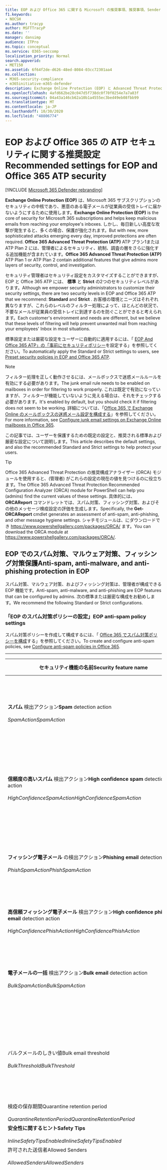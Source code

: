 ```yaml
---
title: EOP および Office 365 に関する Microsoft の推奨事項、推奨事項、Sender Policy Framework、ドメインベースのメッセージの報告と適合性、DomainKeys で識別されたメール、手順、EOP の基準、セキュリティ基準、EOP の設定、atp の設定、の設定、atp の設定、および構成 EOP、セキュリティ構成
f1.keywords:
- NOCSH
ms.author: tracyp
author: MSFTTracyP
ms.date: ''
manager: dansimp
audience: ITPro
ms.topic: conceptual
ms.service: O365-seccomp
localization_priority: Normal
search.appverid:
- MET150
ms.assetid: 6f64f2de-d626-48ed-8084-03cc72301aa4
ms.collection:
- M365-security-compliance
- m365initiative-m365-defender
description: Exchange Online Protection (EOP) と Advanced Threat Protection (ATP) のセキュリティ設定のベストプラクティスについて 標準保護に関する現在の推奨事項 より厳しくするには、何を使用する必要がありますか。 Advanced Threat Protection (ATP) も使用している場合、どのようなエクストラを利用できますか?
ms.openlocfilehash: 4afd662be28c047d5f738dc0f70f0254e7a7a83f
ms.sourcegitcommit: 04a43a146cb62a10b1a4555ec3bed49eb08fbb99
ms.translationtype: MT
ms.contentlocale: ja-JP
ms.lasthandoff: 10/30/2020
ms.locfileid: "48806774"
---
```

# <a name="recommended-settings-for-eop-and-office-365-atp-security"></a><span data-ttu-id="14dc3-106">EOP および Office 365 の ATP セキュリティに関する推奨設定</span><span class="sxs-lookup"><span data-stu-id="14dc3-106">Recommended settings for EOP and Office 365 ATP security</span></span>

[!INCLUDE [Microsoft 365 Defender rebranding](../includes/microsoft-defender-for-office.md)]

<span data-ttu-id="14dc3-107">**Exchange Online Protection (EOP)** は、Microsoft 365 サブスクリプションのセキュリティの中核であり、悪意のある電子メールが従業員の受信トレイに届かないようにするために使用します。</span><span class="sxs-lookup"><span data-stu-id="14dc3-107">**Exchange Online Protection (EOP)** is the core of security for Microsoft 365 subscriptions and helps keep malicious emails from reaching your employee's inboxes.</span></span> <span data-ttu-id="14dc3-108">しかし、毎日新しい高度な攻撃が発生すると、多くの場合、保護が強化されます。</span><span class="sxs-lookup"><span data-stu-id="14dc3-108">But with new, more sophisticated attacks emerging every day, improved protections are often required.</span></span> <span data-ttu-id="14dc3-109">**Office 365 Advanced Threat Protection (ATP)** ATP プラン1または ATP Plan 2 には、管理者によるセキュリティ、統制、調査の層をさらに強化する追加機能が含まれています。</span><span class="sxs-lookup"><span data-stu-id="14dc3-109">**Office 365 Advanced Threat Protection (ATP)** ATP Plan 1 or ATP Plan 2 contain additional features that give admins more layers of security, control, and investigation.</span></span>

<span data-ttu-id="14dc3-110">セキュリティ管理者はセキュリティ設定をカスタマイズすることができますが、EOP と Office 365 ATP には、 **標準** と **Strict** の2つのセキュリティレベルがあります。</span><span class="sxs-lookup"><span data-stu-id="14dc3-110">Although we empower security administrators to customize their security settings, there are two security levels in EOP and Office 365 ATP that we recommend: **Standard** and **Strict** .</span></span> <span data-ttu-id="14dc3-111">お客様の環境とニーズはそれぞれ異なりますが、これらのレベルのフィルター処理によって、ほとんどの状況で、不要なメールが従業員の受信トレイに到達するのを防ぐことができると考えられます。</span><span class="sxs-lookup"><span data-stu-id="14dc3-111">Each customer's environment and needs are different, but we believe that these levels of filtering will help prevent unwanted mail from reaching your employees' Inbox in most situations.</span></span>

<span data-ttu-id="14dc3-112">標準設定または厳密な設定をユーザーに自動的に適用するには、「 [EOP And Office 365 ATP」の「事前にセキュリティポリシー](preset-security-policies.md)を設定する」を参照してください。</span><span class="sxs-lookup"><span data-stu-id="14dc3-112">To automatically apply the Standard or Strict settings to users, see [Preset security policies in EOP and Office 365 ATP](preset-security-policies.md).</span></span>

> [!NOTE]
> <span data-ttu-id="14dc3-113">フィルター処理を正しく動作させるには、メールボックスで迷惑メールルールを有効にする必要があります。</span><span class="sxs-lookup"><span data-stu-id="14dc3-113">The junk email rule needs to be enabled on mailboxes in order for filtering to work properly.</span></span> <span data-ttu-id="14dc3-114">これは既定で有効になっていますが、フィルターが機能していないように見える場合は、それをチェックする必要があります。</span><span class="sxs-lookup"><span data-stu-id="14dc3-114">It's enabled by default, but you should check it if filtering does not seem to be working.</span></span> <span data-ttu-id="14dc3-115">詳細については、「[Office 365 で Exchange Online のメールボックスの迷惑メール設定を構成する](configure-junk-email-settings-on-exo-mailboxes.md)」を参照してください。</span><span class="sxs-lookup"><span data-stu-id="14dc3-115">For more information, see [Configure junk email settings on Exchange Online mailboxes in Office 365](configure-junk-email-settings-on-exo-mailboxes.md).</span></span>

<span data-ttu-id="14dc3-116">この記事では、ユーザーを保護するための既定の設定と、推奨される標準および厳密な設定について説明します。</span><span class="sxs-lookup"><span data-stu-id="14dc3-116">This article describes the default settings, and also the recommended Standard and Strict settings to help protect your users.</span></span>

> [!TIP]
> <span data-ttu-id="14dc3-117">Office 365 Advanced Threat Protection の推奨構成アナライザー (ORCA) モジュールを使用すると、(管理者) がこれらの設定の現在の値を見つけるのに役立ちます。</span><span class="sxs-lookup"><span data-stu-id="14dc3-117">The Office 365 Advanced Threat Protection Recommended Configuration Analyzer (ORCA) module for PowerShell can help you (admins) find the current values of these settings.</span></span> <span data-ttu-id="14dc3-118">具体的には、 **ORCAReport** コマンドレットでは、スパム対策、フィッシング対策、およびその他のメッセージ検疫設定の評価を生成します。</span><span class="sxs-lookup"><span data-stu-id="14dc3-118">Specifically, the **Get-ORCAReport** cmdlet generates an assessment of anti-spam, anti-phishing, and other message hygiene settings.</span></span> <span data-ttu-id="14dc3-119">シャチモジュールは、にダウンロードでき <https://www.powershellgallery.com/packages/ORCA/> ます。</span><span class="sxs-lookup"><span data-stu-id="14dc3-119">You can download the ORCA module at <https://www.powershellgallery.com/packages/ORCA/>.</span></span>

## <a name="anti-spam-anti-malware-and-anti-phishing-protection-in-eop"></a><span data-ttu-id="14dc3-120">EOP でのスパム対策、マルウェア対策、フィッシング対策保護</span><span class="sxs-lookup"><span data-stu-id="14dc3-120">Anti-spam, anti-malware, and anti-phishing protection in EOP</span></span>

<span data-ttu-id="14dc3-121">スパム対策、マルウェア対策、およびフィッシング対策は、管理者が構成できる EOP 機能です。</span><span class="sxs-lookup"><span data-stu-id="14dc3-121">Anti-spam, anti-malware, and anti-phishing are EOP features that can be configured by admins.</span></span> <span data-ttu-id="14dc3-122">次の標準または厳密な構成をお勧めします。</span><span class="sxs-lookup"><span data-stu-id="14dc3-122">We recommend the following Standard or Strict configurations.</span></span>

### <a name="eop-anti-spam-policy-settings"></a><span data-ttu-id="14dc3-123">「EOP のスパム対策ポリシーの設定」</span><span class="sxs-lookup"><span data-stu-id="14dc3-123">EOP anti-spam policy settings</span></span>

<span data-ttu-id="14dc3-124">スパム対策ポリシーを作成して構成するには、「 [Office 365 でスパム対策ポリシーを構成](configure-your-spam-filter-policies.md)する」を参照してください。</span><span class="sxs-lookup"><span data-stu-id="14dc3-124">To create and configure anti-spam policies, see [Configure anti-spam policies in Office 365](configure-your-spam-filter-policies.md).</span></span>

****

|<span data-ttu-id="14dc3-125">セキュリティ機能の名前</span><span class="sxs-lookup"><span data-stu-id="14dc3-125">Security feature name</span></span>|<span data-ttu-id="14dc3-126">既定値</span><span class="sxs-lookup"><span data-stu-id="14dc3-126">Default</span></span>|<span data-ttu-id="14dc3-127">Standard</span><span class="sxs-lookup"><span data-stu-id="14dc3-127">Standard</span></span>|<span data-ttu-id="14dc3-128">Strict</span><span class="sxs-lookup"><span data-stu-id="14dc3-128">Strict</span></span>|<span data-ttu-id="14dc3-129">コメント</span><span class="sxs-lookup"><span data-stu-id="14dc3-129">Comment</span></span>|
|---|:---:|:---:|:---:|---|
|<span data-ttu-id="14dc3-130">**スパム** 検出アクション</span><span class="sxs-lookup"><span data-stu-id="14dc3-130">**Spam** detection action</span></span> <br/><br/> <span data-ttu-id="14dc3-131">_SpamAction_</span><span class="sxs-lookup"><span data-stu-id="14dc3-131">_SpamAction_</span></span>|<span data-ttu-id="14dc3-132">**迷惑メールフォルダーにメッセージを移動する**</span><span class="sxs-lookup"><span data-stu-id="14dc3-132">**Move message to Junk Email folder**</span></span> <br/><br/> `MoveToJmf`|<span data-ttu-id="14dc3-133">**迷惑メールフォルダーにメッセージを移動する**</span><span class="sxs-lookup"><span data-stu-id="14dc3-133">**Move message to Junk Email folder**</span></span> <br/><br/> `MoveToJmf`|<span data-ttu-id="14dc3-134">**検疫メッセージ**</span><span class="sxs-lookup"><span data-stu-id="14dc3-134">**Quarantine message**</span></span> <br/><br/> `Quarantine`||
|<span data-ttu-id="14dc3-135">**信頼度の高いスパム** 検出アクション</span><span class="sxs-lookup"><span data-stu-id="14dc3-135">**High confidence spam** detection action</span></span> <br/><br/> <span data-ttu-id="14dc3-136">_HighConfidenceSpamAction_</span><span class="sxs-lookup"><span data-stu-id="14dc3-136">_HighConfidenceSpamAction_</span></span>|<span data-ttu-id="14dc3-137">**迷惑メールフォルダーにメッセージを移動する**</span><span class="sxs-lookup"><span data-stu-id="14dc3-137">**Move message to Junk Email folder**</span></span> <br/><br/> `MoveToJmf`|<span data-ttu-id="14dc3-138">**検疫メッセージ**</span><span class="sxs-lookup"><span data-stu-id="14dc3-138">**Quarantine message**</span></span> <br/><br/> `Quarantine`|<span data-ttu-id="14dc3-139">**検疫メッセージ**</span><span class="sxs-lookup"><span data-stu-id="14dc3-139">**Quarantine message**</span></span> <br/><br/> `Quarantine`||
|<span data-ttu-id="14dc3-140">**フィッシング電子メール** の検出アクション</span><span class="sxs-lookup"><span data-stu-id="14dc3-140">**Phishing email** detection action</span></span> <br/><br/> <span data-ttu-id="14dc3-141">_PhishSpamAction_</span><span class="sxs-lookup"><span data-stu-id="14dc3-141">_PhishSpamAction_</span></span>|<span data-ttu-id="14dc3-142">**迷惑メールフォルダーにメッセージを移動する**</span><span class="sxs-lookup"><span data-stu-id="14dc3-142">**Move message to Junk Email folder**</span></span> <br/><br/> `MoveToJmf`|<span data-ttu-id="14dc3-143">**検疫メッセージ**</span><span class="sxs-lookup"><span data-stu-id="14dc3-143">**Quarantine message**</span></span> <br/><br/> `Quarantine`|<span data-ttu-id="14dc3-144">**検疫メッセージ**</span><span class="sxs-lookup"><span data-stu-id="14dc3-144">**Quarantine message**</span></span> <br/><br/> `Quarantine`||
|<span data-ttu-id="14dc3-145">**高信頼フィッシング電子メール** 検出アクション</span><span class="sxs-lookup"><span data-stu-id="14dc3-145">**High confidence phishing email** detection action</span></span> <br/><br/> <span data-ttu-id="14dc3-146">_HighConfidencePhishAction_</span><span class="sxs-lookup"><span data-stu-id="14dc3-146">_HighConfidencePhishAction_</span></span>|<span data-ttu-id="14dc3-147">**検疫メッセージ**</span><span class="sxs-lookup"><span data-stu-id="14dc3-147">**Quarantine message**</span></span> <br/><br/> `Quarantine`|<span data-ttu-id="14dc3-148">**検疫メッセージ**</span><span class="sxs-lookup"><span data-stu-id="14dc3-148">**Quarantine message**</span></span> <br/><br/> `Quarantine`|<span data-ttu-id="14dc3-149">**検疫メッセージ**</span><span class="sxs-lookup"><span data-stu-id="14dc3-149">**Quarantine message**</span></span> <br/><br/> `Quarantine`||
|<span data-ttu-id="14dc3-150">**電子メールの一括** 検出アクション</span><span class="sxs-lookup"><span data-stu-id="14dc3-150">**Bulk email** detection action</span></span> <br/><br/> <span data-ttu-id="14dc3-151">_BulkSpamAction_</span><span class="sxs-lookup"><span data-stu-id="14dc3-151">_BulkSpamAction_</span></span>|<span data-ttu-id="14dc3-152">**迷惑メールフォルダーにメッセージを移動する**</span><span class="sxs-lookup"><span data-stu-id="14dc3-152">**Move message to Junk Email folder**</span></span> <br/><br/> `MoveToJmf`|<span data-ttu-id="14dc3-153">**迷惑メールフォルダーにメッセージを移動する**</span><span class="sxs-lookup"><span data-stu-id="14dc3-153">**Move message to Junk Email folder**</span></span> <br/><br/> `MoveToJmf`|<span data-ttu-id="14dc3-154">**検疫メッセージ**</span><span class="sxs-lookup"><span data-stu-id="14dc3-154">**Quarantine message**</span></span> <br/><br/> `Quarantine`||
|<span data-ttu-id="14dc3-155">バルクメールのしきい値</span><span class="sxs-lookup"><span data-stu-id="14dc3-155">Bulk email threshold</span></span> <br/><br/> <span data-ttu-id="14dc3-156">_BulkThreshold_</span><span class="sxs-lookup"><span data-stu-id="14dc3-156">_BulkThreshold_</span></span>|<span data-ttu-id="14dc3-157">7 </span><span class="sxs-lookup"><span data-stu-id="14dc3-157">7</span></span>|<span data-ttu-id="14dc3-158">6 </span><span class="sxs-lookup"><span data-stu-id="14dc3-158">6</span></span>|<span data-ttu-id="14dc3-159">4 </span><span class="sxs-lookup"><span data-stu-id="14dc3-159">4</span></span>|<span data-ttu-id="14dc3-160">詳細については、「 [Office 365 のバルク苦情レベル (BCL)](bulk-complaint-level-values.md)」を参照してください。</span><span class="sxs-lookup"><span data-stu-id="14dc3-160">For details, see [Bulk complaint level (BCL) in Office 365](bulk-complaint-level-values.md).</span></span>|
|<span data-ttu-id="14dc3-161">検疫の保存期間</span><span class="sxs-lookup"><span data-stu-id="14dc3-161">Quarantine retention period</span></span> <br/><br/> <span data-ttu-id="14dc3-162">_QuarantineRetentionPeriod_</span><span class="sxs-lookup"><span data-stu-id="14dc3-162">_QuarantineRetentionPeriod_</span></span>|<span data-ttu-id="14dc3-163">15 日</span><span class="sxs-lookup"><span data-stu-id="14dc3-163">15 days</span></span>|<span data-ttu-id="14dc3-164">30 日間</span><span class="sxs-lookup"><span data-stu-id="14dc3-164">30 days</span></span>|<span data-ttu-id="14dc3-165">30 日間</span><span class="sxs-lookup"><span data-stu-id="14dc3-165">30 days</span></span>||
|<span data-ttu-id="14dc3-166">**安全性に関するヒント**</span><span class="sxs-lookup"><span data-stu-id="14dc3-166">**Safety Tips**</span></span> <br/><br/> <span data-ttu-id="14dc3-167">_InlineSafetyTipsEnabled_</span><span class="sxs-lookup"><span data-stu-id="14dc3-167">_InlineSafetyTipsEnabled_</span></span>|<span data-ttu-id="14dc3-168">オン</span><span class="sxs-lookup"><span data-stu-id="14dc3-168">On</span></span> <br/><br/> `$true`|<span data-ttu-id="14dc3-169">オン</span><span class="sxs-lookup"><span data-stu-id="14dc3-169">On</span></span> <br/><br/> `$true`|<span data-ttu-id="14dc3-170">オン</span><span class="sxs-lookup"><span data-stu-id="14dc3-170">On</span></span> <br/><br/> `$true`||
|<span data-ttu-id="14dc3-171">許可された送信者</span><span class="sxs-lookup"><span data-stu-id="14dc3-171">Allowed Senders</span></span> <br/><br/> <span data-ttu-id="14dc3-172">_AllowedSenders_</span><span class="sxs-lookup"><span data-stu-id="14dc3-172">_AllowedSenders_</span></span>|<span data-ttu-id="14dc3-173">なし</span><span class="sxs-lookup"><span data-stu-id="14dc3-173">None</span></span>|<span data-ttu-id="14dc3-174">なし</span><span class="sxs-lookup"><span data-stu-id="14dc3-174">None</span></span>|<span data-ttu-id="14dc3-175">なし</span><span class="sxs-lookup"><span data-stu-id="14dc3-175">None</span></span>||
|<span data-ttu-id="14dc3-176">許可される送信者ドメイン</span><span class="sxs-lookup"><span data-stu-id="14dc3-176">Allowed Sender Domains</span></span> <br/><br/> <span data-ttu-id="14dc3-177">_AllowedSenderDomains_</span><span class="sxs-lookup"><span data-stu-id="14dc3-177">_AllowedSenderDomains_</span></span>|<span data-ttu-id="14dc3-178">なし</span><span class="sxs-lookup"><span data-stu-id="14dc3-178">None</span></span>|<span data-ttu-id="14dc3-179">なし</span><span class="sxs-lookup"><span data-stu-id="14dc3-179">None</span></span>|<span data-ttu-id="14dc3-180">なし</span><span class="sxs-lookup"><span data-stu-id="14dc3-180">None</span></span>|<span data-ttu-id="14dc3-181">許可された送信者の一覧にドメインを追加するのは、非常にわかりません。</span><span class="sxs-lookup"><span data-stu-id="14dc3-181">Adding domains to the allowed senders list is a very bad idea.</span></span> <span data-ttu-id="14dc3-182">攻撃者は、他の方法ではフィルターを適用しない電子メールを送信することができます。</span><span class="sxs-lookup"><span data-stu-id="14dc3-182">Attackers would be able to send you email that would otherwise be filtered out.</span></span> <br/><br/> <span data-ttu-id="14dc3-183">[ **スパム対策設定** ] ページの [セキュリティ & コンプライアンスセンター] で [スプーフィングインテリジェンス](learn-about-spoof-intelligence.md)を使用して、組織の電子メールドメインにある送信者の電子メールアドレスをスプーフィングしている、または外部ドメインの送信者の電子メールアドレスをスプーフィングしているすべての送信者を確認します。</span><span class="sxs-lookup"><span data-stu-id="14dc3-183">Use [spoof intelligence](learn-about-spoof-intelligence.md) in the Security & Compliance Center on the **Anti-spam settings** page to review all senders who are spoofing sender email addresses in your organization's email domains or spoofing sender email addresses in external domains.</span></span>|
|<span data-ttu-id="14dc3-184">受信拒否リスト</span><span class="sxs-lookup"><span data-stu-id="14dc3-184">Blocked Senders</span></span> <br/><br/> <span data-ttu-id="14dc3-185">_BlockedSenders_</span><span class="sxs-lookup"><span data-stu-id="14dc3-185">_BlockedSenders_</span></span>|<span data-ttu-id="14dc3-186">なし</span><span class="sxs-lookup"><span data-stu-id="14dc3-186">None</span></span>|<span data-ttu-id="14dc3-187">なし</span><span class="sxs-lookup"><span data-stu-id="14dc3-187">None</span></span>|<span data-ttu-id="14dc3-188">なし</span><span class="sxs-lookup"><span data-stu-id="14dc3-188">None</span></span>||
|<span data-ttu-id="14dc3-189">受信拒否された送信者ドメイン</span><span class="sxs-lookup"><span data-stu-id="14dc3-189">Blocked Sender Domains</span></span> <br/><br/> <span data-ttu-id="14dc3-190">_BlockedSenderDomains_</span><span class="sxs-lookup"><span data-stu-id="14dc3-190">_BlockedSenderDomains_</span></span>|<span data-ttu-id="14dc3-191">なし</span><span class="sxs-lookup"><span data-stu-id="14dc3-191">None</span></span>|<span data-ttu-id="14dc3-192">なし</span><span class="sxs-lookup"><span data-stu-id="14dc3-192">None</span></span>|<span data-ttu-id="14dc3-193">なし</span><span class="sxs-lookup"><span data-stu-id="14dc3-193">None</span></span>||
|<span data-ttu-id="14dc3-194">**[エンド ユーザーのスパム通知を有効にする]**  このポリシーでエンド ユーザーのスパム通知を有効にするには、このチェック ボックスをオンにします。</span><span class="sxs-lookup"><span data-stu-id="14dc3-194">**Enable end-user spam notifications**</span></span> <br/><br/> <span data-ttu-id="14dc3-195">_EnableEndUserSpamNotifications_</span><span class="sxs-lookup"><span data-stu-id="14dc3-195">_EnableEndUserSpamNotifications_</span></span>|<span data-ttu-id="14dc3-196">無効</span><span class="sxs-lookup"><span data-stu-id="14dc3-196">Disabled</span></span> <br/><br/> `$false`|<span data-ttu-id="14dc3-197">有効</span><span class="sxs-lookup"><span data-stu-id="14dc3-197">Enabled</span></span> <br/><br/> `$true`|<span data-ttu-id="14dc3-198">有効</span><span class="sxs-lookup"><span data-stu-id="14dc3-198">Enabled</span></span> <br/><br/> `$true`||
|<span data-ttu-id="14dc3-199">**エンドユーザーのスパム通知を毎日送信する (日数)**</span><span class="sxs-lookup"><span data-stu-id="14dc3-199">**Send end-user spam notifications every (days)**</span></span> <br/><br/> <span data-ttu-id="14dc3-200">_EndUserSpamNotificationFrequency_</span><span class="sxs-lookup"><span data-stu-id="14dc3-200">_EndUserSpamNotificationFrequency_</span></span>|<span data-ttu-id="14dc3-201">3 日間</span><span class="sxs-lookup"><span data-stu-id="14dc3-201">3 days</span></span>|<span data-ttu-id="14dc3-202">3 日間</span><span class="sxs-lookup"><span data-stu-id="14dc3-202">3 days</span></span>|<span data-ttu-id="14dc3-203">3 日間</span><span class="sxs-lookup"><span data-stu-id="14dc3-203">3 days</span></span>||
|<span data-ttu-id="14dc3-204">**スパム ZAP**</span><span class="sxs-lookup"><span data-stu-id="14dc3-204">**Spam ZAP**</span></span> <br/><br/> <span data-ttu-id="14dc3-205">_SpamZapEnabled_</span><span class="sxs-lookup"><span data-stu-id="14dc3-205">_SpamZapEnabled_</span></span>|<span data-ttu-id="14dc3-206">有効</span><span class="sxs-lookup"><span data-stu-id="14dc3-206">Enabled</span></span> <br/><br/> `$true`|<span data-ttu-id="14dc3-207">有効</span><span class="sxs-lookup"><span data-stu-id="14dc3-207">Enabled</span></span> <br/><br/> `$true`|<span data-ttu-id="14dc3-208">有効</span><span class="sxs-lookup"><span data-stu-id="14dc3-208">Enabled</span></span> <br/><br/> `$true`||
|<span data-ttu-id="14dc3-209">**フィッシング ZAP**</span><span class="sxs-lookup"><span data-stu-id="14dc3-209">**Phish ZAP**</span></span> <br/><br/> <span data-ttu-id="14dc3-210">_PhishZapEnabled_</span><span class="sxs-lookup"><span data-stu-id="14dc3-210">_PhishZapEnabled_</span></span>|<span data-ttu-id="14dc3-211">有効</span><span class="sxs-lookup"><span data-stu-id="14dc3-211">Enabled</span></span> <br/><br/> `$true`|<span data-ttu-id="14dc3-212">有効</span><span class="sxs-lookup"><span data-stu-id="14dc3-212">Enabled</span></span> <br/><br/> `$true`|<span data-ttu-id="14dc3-213">有効</span><span class="sxs-lookup"><span data-stu-id="14dc3-213">Enabled</span></span> <br/><br/> `$true`||
|<span data-ttu-id="14dc3-214">_MarkAsSpamBulkMail_</span><span class="sxs-lookup"><span data-stu-id="14dc3-214">_MarkAsSpamBulkMail_</span></span>|<span data-ttu-id="14dc3-215">オン</span><span class="sxs-lookup"><span data-stu-id="14dc3-215">On</span></span>|<span data-ttu-id="14dc3-216">オン</span><span class="sxs-lookup"><span data-stu-id="14dc3-216">On</span></span>|<span data-ttu-id="14dc3-217">オン</span><span class="sxs-lookup"><span data-stu-id="14dc3-217">On</span></span>|<span data-ttu-id="14dc3-218">この設定は、PowerShell でのみ使用できます。</span><span class="sxs-lookup"><span data-stu-id="14dc3-218">This setting is only available in PowerShell.</span></span>|
|

<span data-ttu-id="14dc3-219">使用されなくなっているスパム対策ポリシーには、他にもいくつかの高度なスパムフィルター (ASF) 設定があります。</span><span class="sxs-lookup"><span data-stu-id="14dc3-219">There are several other Advanced Spam Filter (ASF) settings in anti-spam policies that are in the process of being deprecated.</span></span> <span data-ttu-id="14dc3-220">これらの機能の減価償却のタイムラインの詳細については、この記事の外部に連絡してください。</span><span class="sxs-lookup"><span data-stu-id="14dc3-220">More information on the timelines for the depreciation of these features will be communicated outside of this article.</span></span>

<span data-ttu-id="14dc3-221">**標準** レベルと **厳密** なレベルの両方で、これらの ASF 設定を **オフ** にすることをお勧めします。</span><span class="sxs-lookup"><span data-stu-id="14dc3-221">We recommend that you turn these ASF settings **Off** for both **Standard** and **Strict** levels.</span></span> <span data-ttu-id="14dc3-222">ASF 設定の詳細については、「 [Office 365 の高度なスパムフィルター (ASF) 設定](advanced-spam-filtering-asf-options.md)」を参照してください。</span><span class="sxs-lookup"><span data-stu-id="14dc3-222">For more information about ASF settings, see [Advanced Spam Filter (ASF) settings in Office 365](advanced-spam-filtering-asf-options.md).</span></span>

****

|<span data-ttu-id="14dc3-223">セキュリティ機能の名前</span><span class="sxs-lookup"><span data-stu-id="14dc3-223">Security feature name</span></span>|<span data-ttu-id="14dc3-224">コメント</span><span class="sxs-lookup"><span data-stu-id="14dc3-224">Comment</span></span>|
|---|---|
|<span data-ttu-id="14dc3-225">**リモートサイトへの画像リンク** ( _IncreaseScoreWithImageLinks_ )</span><span class="sxs-lookup"><span data-stu-id="14dc3-225">**Image links to remote sites** ( _IncreaseScoreWithImageLinks_ )</span></span>||
|<span data-ttu-id="14dc3-226">**URL の数値の IP アドレス** ( _IncreaseScoreWithNumericIps_ )</span><span class="sxs-lookup"><span data-stu-id="14dc3-226">**Numeric IP address in URL** ( _IncreaseScoreWithNumericIps_ )</span></span>||
|<span data-ttu-id="14dc3-227">**UL リダイレクト (その他のポート** ) ( _IncreaseScoreWithRedirectToOtherPort_ )</span><span class="sxs-lookup"><span data-stu-id="14dc3-227">**UL redirect to other port** ( _IncreaseScoreWithRedirectToOtherPort_ )</span></span>||
|<span data-ttu-id="14dc3-228">**.Url または info web サイトへの URL** ( _IncreaseScoreWithBizOrInfoUrls_ )</span><span class="sxs-lookup"><span data-stu-id="14dc3-228">**URL to .biz or .info websites** ( _IncreaseScoreWithBizOrInfoUrls_ )</span></span>||
|<span data-ttu-id="14dc3-229">**空のメッセージ** ( _MarkAsSpamEmptyMessages_ )</span><span class="sxs-lookup"><span data-stu-id="14dc3-229">**Empty messages** ( _MarkAsSpamEmptyMessages_ )</span></span>||
|<span data-ttu-id="14dc3-230">**HTML の JavaScript または VBScript** ( _MarkAsSpamJavaScriptInHtml_ )</span><span class="sxs-lookup"><span data-stu-id="14dc3-230">**JavaScript or VBScript in HTML** ( _MarkAsSpamJavaScriptInHtml_ )</span></span>||
|<span data-ttu-id="14dc3-231">**HTML の Frame または IFrame タグ** ( _MarkAsSpamFramesInHtml_ )</span><span class="sxs-lookup"><span data-stu-id="14dc3-231">**Frame or IFrame tags in HTML** ( _MarkAsSpamFramesInHtml_ )</span></span>||
|<span data-ttu-id="14dc3-232">**HTML のオブジェクトタグ** ( _MarkAsSpamObjectTagsInHtml_ )</span><span class="sxs-lookup"><span data-stu-id="14dc3-232">**Object tags in HTML** ( _MarkAsSpamObjectTagsInHtml_ )</span></span>||
|<span data-ttu-id="14dc3-233">**HTML にタグを埋め込む** ( _MarkAsSpamEmbedTagsInHtml_ )</span><span class="sxs-lookup"><span data-stu-id="14dc3-233">**Embed tags in HTML** ( _MarkAsSpamEmbedTagsInHtml_ )</span></span>||
|<span data-ttu-id="14dc3-234">**HTML の Form タグ** ( _MarkAsSpamFormTagsInHtml_ )</span><span class="sxs-lookup"><span data-stu-id="14dc3-234">**Form tags in HTML** ( _MarkAsSpamFormTagsInHtml_ )</span></span>||
|<span data-ttu-id="14dc3-235">**HTML での Web バグ** ( _MarkAsSpamWebBugsInHtml_ )</span><span class="sxs-lookup"><span data-stu-id="14dc3-235">**Web bugs in HTML** ( _MarkAsSpamWebBugsInHtml_ )</span></span>||
|<span data-ttu-id="14dc3-236">**機密単語リストを適用** する ( _MarkAsSpamSensitiveWordList_ )</span><span class="sxs-lookup"><span data-stu-id="14dc3-236">**Apply sensitive word list** ( _MarkAsSpamSensitiveWordList_ )</span></span>||
|<span data-ttu-id="14dc3-237">**SPF レコード: hard fail** ( _MarkAsSpamSpfRecordHardFail_ )</span><span class="sxs-lookup"><span data-stu-id="14dc3-237">**SPF record: hard fail** ( _MarkAsSpamSpfRecordHardFail_ )</span></span>||
|<span data-ttu-id="14dc3-238">**条件付き送信者 ID フィルター: hard fail** ( _MarkAsSpamFromAddressAuthFail_ )</span><span class="sxs-lookup"><span data-stu-id="14dc3-238">**Conditional Sender ID filtering: hard fail** ( _MarkAsSpamFromAddressAuthFail_ )</span></span>||
|<span data-ttu-id="14dc3-239">**NDR バック散布** ( _MarkAsSpamNdrBackscatter_ )</span><span class="sxs-lookup"><span data-stu-id="14dc3-239">**NDR backscatter** ( _MarkAsSpamNdrBackscatter_ )</span></span>||
|

#### <a name="eop-outbound-spam-policy-settings"></a><span data-ttu-id="14dc3-240">EOP 送信スパムポリシーの設定</span><span class="sxs-lookup"><span data-stu-id="14dc3-240">EOP outbound spam policy settings</span></span>

<span data-ttu-id="14dc3-241">送信スパムポリシーを作成して構成するには、「 [Office 365 で送信スパムフィルターを構成](configure-the-outbound-spam-policy.md)する」を参照してください。</span><span class="sxs-lookup"><span data-stu-id="14dc3-241">To create and configure outbound spam policies, see [Configure outbound spam filtering in Office 365](configure-the-outbound-spam-policy.md).</span></span>

<span data-ttu-id="14dc3-242">サービスの既定の送信制限の詳細については、「 [送信制限](https://docs.microsoft.com/office365/servicedescriptions/exchange-online-service-description/exchange-online-limits#sending-limits-1)」を参照してください。</span><span class="sxs-lookup"><span data-stu-id="14dc3-242">For more information about the default sending limits in the service, see [Sending limits](https://docs.microsoft.com/office365/servicedescriptions/exchange-online-service-description/exchange-online-limits#sending-limits-1).</span></span>

****

|<span data-ttu-id="14dc3-243">セキュリティ機能の名前</span><span class="sxs-lookup"><span data-stu-id="14dc3-243">Security feature name</span></span>|<span data-ttu-id="14dc3-244">既定値</span><span class="sxs-lookup"><span data-stu-id="14dc3-244">Default</span></span>|<span data-ttu-id="14dc3-245">Standard</span><span class="sxs-lookup"><span data-stu-id="14dc3-245">Standard</span></span>|<span data-ttu-id="14dc3-246">Strict</span><span class="sxs-lookup"><span data-stu-id="14dc3-246">Strict</span></span>|<span data-ttu-id="14dc3-247">コメント</span><span class="sxs-lookup"><span data-stu-id="14dc3-247">Comment</span></span>|
|---|:---:|:---:|:---:|---|
|<span data-ttu-id="14dc3-248">**ユーザーあたりの最大受信者数: 外部時間の制限**</span><span class="sxs-lookup"><span data-stu-id="14dc3-248">**Maximum number of recipients per user: External hourly limit**</span></span> <br/><br/> <span data-ttu-id="14dc3-249">_RecipientLimitExternalPerHour_</span><span class="sxs-lookup"><span data-stu-id="14dc3-249">_RecipientLimitExternalPerHour_</span></span>|<span data-ttu-id="14dc3-250">.0</span><span class="sxs-lookup"><span data-stu-id="14dc3-250">0</span></span>|<span data-ttu-id="14dc3-251">500</span><span class="sxs-lookup"><span data-stu-id="14dc3-251">500</span></span>|<span data-ttu-id="14dc3-252">400</span><span class="sxs-lookup"><span data-stu-id="14dc3-252">400</span></span>|<span data-ttu-id="14dc3-253">既定値0は、サービスの既定値を使用することを意味します。</span><span class="sxs-lookup"><span data-stu-id="14dc3-253">The default value 0 means use the service defaults.</span></span>|
|<span data-ttu-id="14dc3-254">**ユーザーあたりの最大受信者数: 内部時間の制限**</span><span class="sxs-lookup"><span data-stu-id="14dc3-254">**Maximum number of recipients per user: Internal hourly limit**</span></span> <br/><br/> <span data-ttu-id="14dc3-255">_RecipientLimitInternalPerHour_</span><span class="sxs-lookup"><span data-stu-id="14dc3-255">_RecipientLimitInternalPerHour_</span></span>|<span data-ttu-id="14dc3-256">.0</span><span class="sxs-lookup"><span data-stu-id="14dc3-256">0</span></span>|<span data-ttu-id="14dc3-257">1000</span><span class="sxs-lookup"><span data-stu-id="14dc3-257">1000</span></span>|<span data-ttu-id="14dc3-258">800</span><span class="sxs-lookup"><span data-stu-id="14dc3-258">800</span></span>|<span data-ttu-id="14dc3-259">既定値0は、サービスの既定値を使用することを意味します。</span><span class="sxs-lookup"><span data-stu-id="14dc3-259">The default value 0 means use the service defaults.</span></span>|
|<span data-ttu-id="14dc3-260">**ユーザーあたりの最大受信者数: 毎日の制限**</span><span class="sxs-lookup"><span data-stu-id="14dc3-260">**Maximum number of recipients per user: Daily limit**</span></span> <br/><br/> <span data-ttu-id="14dc3-261">_RecipientLimitPerDay_</span><span class="sxs-lookup"><span data-stu-id="14dc3-261">_RecipientLimitPerDay_</span></span>|<span data-ttu-id="14dc3-262">.0</span><span class="sxs-lookup"><span data-stu-id="14dc3-262">0</span></span>|<span data-ttu-id="14dc3-263">1000</span><span class="sxs-lookup"><span data-stu-id="14dc3-263">1000</span></span>|<span data-ttu-id="14dc3-264">800</span><span class="sxs-lookup"><span data-stu-id="14dc3-264">800</span></span>|<span data-ttu-id="14dc3-265">既定値0は、サービスの既定値を使用することを意味します。</span><span class="sxs-lookup"><span data-stu-id="14dc3-265">The default value 0 means use the service defaults.</span></span>|
|<span data-ttu-id="14dc3-266">**ユーザーが制限を超えた場合のアクション**</span><span class="sxs-lookup"><span data-stu-id="14dc3-266">**Action when a user exceeds the limits**</span></span> <br/><br/> <span data-ttu-id="14dc3-267">_ActionWhenThresholdReached_</span><span class="sxs-lookup"><span data-stu-id="14dc3-267">_ActionWhenThresholdReached_</span></span>|<span data-ttu-id="14dc3-268">**次の日までメールを送信することをユーザーに制限する**</span><span class="sxs-lookup"><span data-stu-id="14dc3-268">**Restrict the user from sending mail till the following day**</span></span> <br/><br/> `BlockUserForToday`|<span data-ttu-id="14dc3-269">**ユーザーがメールを送信するのを制限する**</span><span class="sxs-lookup"><span data-stu-id="14dc3-269">**Restrict the user from sending mail**</span></span> <br/><br/> `BlockUser`|<span data-ttu-id="14dc3-270">**ユーザーがメールを送信するのを制限する**</span><span class="sxs-lookup"><span data-stu-id="14dc3-270">**Restrict the user from sending mail**</span></span> <br/><br/> `BlockUser`||
|

### <a name="eop-anti-malware-policy-settings"></a><span data-ttu-id="14dc3-271">EOP マルウェア対策ポリシー設定</span><span class="sxs-lookup"><span data-stu-id="14dc3-271">EOP anti-malware policy settings</span></span>

<span data-ttu-id="14dc3-272">マルウェア対策ポリシーを作成して構成するには、「 [configure マルウェア対策ポリシーを Office 365 で構成](configure-anti-malware-policies.md)する」を参照してください。</span><span class="sxs-lookup"><span data-stu-id="14dc3-272">To create and configure anti-malware policies, see [Configure anti-malware policies in Office 365](configure-anti-malware-policies.md).</span></span>

****

|<span data-ttu-id="14dc3-273">セキュリティ機能の名前</span><span class="sxs-lookup"><span data-stu-id="14dc3-273">Security feature name</span></span>|<span data-ttu-id="14dc3-274">既定値</span><span class="sxs-lookup"><span data-stu-id="14dc3-274">Default</span></span>|<span data-ttu-id="14dc3-275">Standard</span><span class="sxs-lookup"><span data-stu-id="14dc3-275">Standard</span></span>|<span data-ttu-id="14dc3-276">Strict</span><span class="sxs-lookup"><span data-stu-id="14dc3-276">Strict</span></span>|<span data-ttu-id="14dc3-277">コメント</span><span class="sxs-lookup"><span data-stu-id="14dc3-277">Comment</span></span>|
|---|:---:|:---:|:---:|---|
|<span data-ttu-id="14dc3-278">**受信者にメッセージが検疫されたことを通知するかどうか。**</span><span class="sxs-lookup"><span data-stu-id="14dc3-278">**Do you want to notify recipients if their messages are quarantined?**</span></span> <br/><br/> <span data-ttu-id="14dc3-279">_操作_</span><span class="sxs-lookup"><span data-stu-id="14dc3-279">_Action_</span></span>|<span data-ttu-id="14dc3-280">いいえ</span><span class="sxs-lookup"><span data-stu-id="14dc3-280">No</span></span> <br/><br/> <span data-ttu-id="14dc3-281">_DeleteMessage_</span><span class="sxs-lookup"><span data-stu-id="14dc3-281">_DeleteMessage_</span></span>|<span data-ttu-id="14dc3-282">いいえ</span><span class="sxs-lookup"><span data-stu-id="14dc3-282">No</span></span> <br/><br/> <span data-ttu-id="14dc3-283">_DeleteMessage_</span><span class="sxs-lookup"><span data-stu-id="14dc3-283">_DeleteMessage_</span></span>|<span data-ttu-id="14dc3-284">いいえ</span><span class="sxs-lookup"><span data-stu-id="14dc3-284">No</span></span> <br/><br/> <span data-ttu-id="14dc3-285">_DeleteMessage_</span><span class="sxs-lookup"><span data-stu-id="14dc3-285">_DeleteMessage_</span></span>|<span data-ttu-id="14dc3-286">電子メールの添付ファイルでマルウェアが検出されると、メッセージは検疫され、管理者のみが解放できるようになります。</span><span class="sxs-lookup"><span data-stu-id="14dc3-286">If malware is detected in an email attachment, the message is quarantined and can be released only by an admin.</span></span>|
|<span data-ttu-id="14dc3-287">**一般的な添付ファイルの種類のフィルター**</span><span class="sxs-lookup"><span data-stu-id="14dc3-287">**Common Attachment Types Filter**</span></span> <br/><br/> <span data-ttu-id="14dc3-288">_EnableFileFilter_</span><span class="sxs-lookup"><span data-stu-id="14dc3-288">_EnableFileFilter_</span></span>|<span data-ttu-id="14dc3-289">オフ</span><span class="sxs-lookup"><span data-stu-id="14dc3-289">Off</span></span> <br/><br/> `$false`|<span data-ttu-id="14dc3-290">オン</span><span class="sxs-lookup"><span data-stu-id="14dc3-290">On</span></span> <br/><br/> `$true`|<span data-ttu-id="14dc3-291">オン</span><span class="sxs-lookup"><span data-stu-id="14dc3-291">On</span></span> <br/><br/> `$true`|<span data-ttu-id="14dc3-292">この設定では、添付ファイルの内容に関係なく、実行可能な添付ファイルが含まれているファイルの種類に基づいてメッセージを検疫します。</span><span class="sxs-lookup"><span data-stu-id="14dc3-292">This setting quarantines messages that contain executable attachments based on file type, regardless of the attachment content.</span></span>|
|<span data-ttu-id="14dc3-293">**マルウェアのゼロ時間の自動削除**</span><span class="sxs-lookup"><span data-stu-id="14dc3-293">**Malware Zero-hour Auto Purge**</span></span> <br/><br/> <span data-ttu-id="14dc3-294">_ZapEnabled_</span><span class="sxs-lookup"><span data-stu-id="14dc3-294">_ZapEnabled_</span></span>|<span data-ttu-id="14dc3-295">オン</span><span class="sxs-lookup"><span data-stu-id="14dc3-295">On</span></span> <br/><br/> `$true`|<span data-ttu-id="14dc3-296">オン</span><span class="sxs-lookup"><span data-stu-id="14dc3-296">On</span></span> <br/><br/> `$true`|<span data-ttu-id="14dc3-297">オン</span><span class="sxs-lookup"><span data-stu-id="14dc3-297">On</span></span> <br/><br/> `$true`||
|<span data-ttu-id="14dc3-298">配信されていないメッセージの **内部送信者に通知** する</span><span class="sxs-lookup"><span data-stu-id="14dc3-298">**Notify internal senders** of the undelivered message</span></span> <br/><br/> <span data-ttu-id="14dc3-299">_EnableInternalSenderNotifications_</span><span class="sxs-lookup"><span data-stu-id="14dc3-299">_EnableInternalSenderNotifications_</span></span>|<span data-ttu-id="14dc3-300">無効</span><span class="sxs-lookup"><span data-stu-id="14dc3-300">Disabled</span></span> <br/><br/> `$false`|<span data-ttu-id="14dc3-301">無効</span><span class="sxs-lookup"><span data-stu-id="14dc3-301">Disabled</span></span> <br/><br/> `$false`|<span data-ttu-id="14dc3-302">無効</span><span class="sxs-lookup"><span data-stu-id="14dc3-302">Disabled</span></span> <br/><br/> `$false`||
|<span data-ttu-id="14dc3-303">配信されていないメッセージの **外部送信者に通知** する</span><span class="sxs-lookup"><span data-stu-id="14dc3-303">**Notify external senders** of the undelivered message</span></span> <br/><br/> <span data-ttu-id="14dc3-304">_EnableExternalSenderNotifications_</span><span class="sxs-lookup"><span data-stu-id="14dc3-304">_EnableExternalSenderNotifications_</span></span>|<span data-ttu-id="14dc3-305">無効</span><span class="sxs-lookup"><span data-stu-id="14dc3-305">Disabled</span></span> <br/><br/> `$false`|<span data-ttu-id="14dc3-306">無効</span><span class="sxs-lookup"><span data-stu-id="14dc3-306">Disabled</span></span> <br/><br/> `$false`|<span data-ttu-id="14dc3-307">無効</span><span class="sxs-lookup"><span data-stu-id="14dc3-307">Disabled</span></span> <br/><br/> `$false`||
|

### <a name="eop-default-anti-phishing-policy-settings"></a><span data-ttu-id="14dc3-308">EOP の既定のフィッシング対策ポリシー設定</span><span class="sxs-lookup"><span data-stu-id="14dc3-308">EOP default anti-phishing policy settings</span></span>

<span data-ttu-id="14dc3-309">これらの設定の詳細については、「 [スプーフィング設定](set-up-anti-phishing-policies.md#spoof-settings)」を参照してください。</span><span class="sxs-lookup"><span data-stu-id="14dc3-309">For more information about these settings, see [Spoof settings](set-up-anti-phishing-policies.md#spoof-settings).</span></span> <span data-ttu-id="14dc3-310">これらの設定を構成するには、「 [CONFIGURE EOP」の「フィッシング対策ポリシーを構成](configure-anti-phishing-policies-eop.md)する」を参照してください。</span><span class="sxs-lookup"><span data-stu-id="14dc3-310">To configure these settings, see [Configure anti-phishing policies in EOP](configure-anti-phishing-policies-eop.md).</span></span>

****

|<span data-ttu-id="14dc3-311">セキュリティ機能の名前</span><span class="sxs-lookup"><span data-stu-id="14dc3-311">Security feature name</span></span>|<span data-ttu-id="14dc3-312">既定値</span><span class="sxs-lookup"><span data-stu-id="14dc3-312">Default</span></span>|<span data-ttu-id="14dc3-313">Standard</span><span class="sxs-lookup"><span data-stu-id="14dc3-313">Standard</span></span>|<span data-ttu-id="14dc3-314">Strict</span><span class="sxs-lookup"><span data-stu-id="14dc3-314">Strict</span></span>|<span data-ttu-id="14dc3-315">コメント</span><span class="sxs-lookup"><span data-stu-id="14dc3-315">Comment</span></span>|
|---|:---:|:---:|:---:|---|
|<span data-ttu-id="14dc3-316">**スプーフィング対策保護を有効にする**</span><span class="sxs-lookup"><span data-stu-id="14dc3-316">**Enable anti-spoofing protection**</span></span> <br/><br/> <span data-ttu-id="14dc3-317">_EnableAntispoofEnforcement_</span><span class="sxs-lookup"><span data-stu-id="14dc3-317">_EnableAntispoofEnforcement_</span></span>|<span data-ttu-id="14dc3-318">オン</span><span class="sxs-lookup"><span data-stu-id="14dc3-318">On</span></span> <br/><br/> `$true`|<span data-ttu-id="14dc3-319">オン</span><span class="sxs-lookup"><span data-stu-id="14dc3-319">On</span></span> <br/><br/> `$true`|<span data-ttu-id="14dc3-320">オン</span><span class="sxs-lookup"><span data-stu-id="14dc3-320">On</span></span> <br/><br/> `$true`||
|<span data-ttu-id="14dc3-321">**認証されていない送信者を有効にする**</span><span class="sxs-lookup"><span data-stu-id="14dc3-321">**Enable Unauthenticated Sender**</span></span> <br/><br/> <span data-ttu-id="14dc3-322">_Enable/認証 Atedsender_</span><span class="sxs-lookup"><span data-stu-id="14dc3-322">_EnableUnauthenticatedSender_</span></span>|<span data-ttu-id="14dc3-323">オン</span><span class="sxs-lookup"><span data-stu-id="14dc3-323">On</span></span> <br/><br/> `$true`|<span data-ttu-id="14dc3-324">オン</span><span class="sxs-lookup"><span data-stu-id="14dc3-324">On</span></span> <br/><br/> `$true`|<span data-ttu-id="14dc3-325">オン</span><span class="sxs-lookup"><span data-stu-id="14dc3-325">On</span></span> <br/><br/> `$true`|<span data-ttu-id="14dc3-326">Outlook の送信者の写真に、未識別のスプーフィングされた送信者を示す疑問符 (?) を追加します。</span><span class="sxs-lookup"><span data-stu-id="14dc3-326">Adds a question mark (?) to the sender's photo in Outlook for unidentified spoofed senders.</span></span> <span data-ttu-id="14dc3-327">詳細については、「 [フィッシング対策ポリシーのスプーフィング設定](set-up-anti-phishing-policies.md)」を参照してください。</span><span class="sxs-lookup"><span data-stu-id="14dc3-327">For more information, see [Spoof settings in anti-phishing policies](set-up-anti-phishing-policies.md).</span></span>|
|<span data-ttu-id="14dc3-328">**ドメインのスプーフィングが許可されていないユーザーによって電子メールが送信された場合**</span><span class="sxs-lookup"><span data-stu-id="14dc3-328">**If email is sent by someone who's not allowed to spoof your domain**</span></span> <br/><br/> <span data-ttu-id="14dc3-329">_AuthenticationFailAction_</span><span class="sxs-lookup"><span data-stu-id="14dc3-329">_AuthenticationFailAction_</span></span>|<span data-ttu-id="14dc3-330">**受信者の迷惑メールフォルダーにメッセージを移動する**</span><span class="sxs-lookup"><span data-stu-id="14dc3-330">**Move message to the recipients' Junk Email folders**</span></span> <br/><br/> `MoveToJmf`|<span data-ttu-id="14dc3-331">**受信者の迷惑メールフォルダーにメッセージを移動する**</span><span class="sxs-lookup"><span data-stu-id="14dc3-331">**Move message to the recipients' Junk Email folders**</span></span> <br/><br/> `MoveToJmf`|<span data-ttu-id="14dc3-332">**メッセージを検疫する**</span><span class="sxs-lookup"><span data-stu-id="14dc3-332">**Quarantine the message**</span></span> <br/><br/> `Quarantine`|<span data-ttu-id="14dc3-333">この設定は、 [スプーフィングインテリジェンス](learn-about-spoof-intelligence.md)の受信拒否リストに適用されます。</span><span class="sxs-lookup"><span data-stu-id="14dc3-333">This setting applies to blocked senders in [spoof intelligence](learn-about-spoof-intelligence.md).</span></span>|
|

## <a name="office-365-advanced-threat-protection-security"></a><span data-ttu-id="14dc3-334">Office 365 Advanced Threat Protection セキュリティ</span><span class="sxs-lookup"><span data-stu-id="14dc3-334">Office 365 Advanced Threat Protection security</span></span>

<span data-ttu-id="14dc3-335">その他のセキュリティ上の利点には、Office 365 Advanced Threat Protection (ATP) サブスクリプションが付属しています。</span><span class="sxs-lookup"><span data-stu-id="14dc3-335">Additional security benefits come with an Office 365 Advanced Threat Protection (ATP) subscription.</span></span> <span data-ttu-id="14dc3-336">最新のニュースと情報については、「 [Office 365 ATP の新機能](whats-new-in-office-365-atp.md)」を参照してください。</span><span class="sxs-lookup"><span data-stu-id="14dc3-336">For the latest news and information, you can see [What's new in Office 365 ATP](whats-new-in-office-365-atp.md).</span></span>

> [!IMPORTANT]
>
> - <span data-ttu-id="14dc3-337">既定の ATP のフィッシング対策ポリシーは、すべての受信者に対して [スプーフ保護](set-up-anti-phishing-policies.md#spoof-settings) を提供します。</span><span class="sxs-lookup"><span data-stu-id="14dc3-337">The default ATP anti-phishing policy provides [spoof protection](set-up-anti-phishing-policies.md#spoof-settings) for all recipients.</span></span> <span data-ttu-id="14dc3-338">ただし、特定の送信者または送信者のドメインに対して使用可能な [偽装保護](#impersonation-settings-in-atp-anti-phishing-policies) の設定は、既定のポリシーで構成されていないか、有効になっていません。</span><span class="sxs-lookup"><span data-stu-id="14dc3-338">However, the available [impersonation protection](#impersonation-settings-in-atp-anti-phishing-policies) settings for specific senders or sender domains are not configured or enabled in the default policy.</span></span> <span data-ttu-id="14dc3-339">偽装保護を有効にするには、既定のポリシーを構成するか、追加の ATP のフィッシング対策ポリシーを作成します。</span><span class="sxs-lookup"><span data-stu-id="14dc3-339">To enable impersonation protection, configure the default policy or create additional ATP anti-phishing policies.</span></span>
>
> - <span data-ttu-id="14dc3-340">組織内のすべての受信者を自動的に保護する、安全なリンクポリシーまたは安全な添付ファイルポリシーはありません。</span><span class="sxs-lookup"><span data-stu-id="14dc3-340">There are no default Safe Links policies or Safe Attachments policies that automatically protect all recipients in the organization.</span></span> <span data-ttu-id="14dc3-341">保護を得るには、少なくとも1つの安全なリンクポリシーと安全な添付ファイルポリシーを作成する必要があります。</span><span class="sxs-lookup"><span data-stu-id="14dc3-341">To get the protections, you need to create at least one Safe Links Policy and Safe Attachments policy.</span></span>
>
> - <span data-ttu-id="14dc3-342">[SharePoint、OneDrive、Microsoft Teams の](atp-for-spo-odb-and-teams.md) 保護および安全な [ドキュメント](safe-docs.md) の保護のための ATP は、安全なリンクポリシーに依存しません。</span><span class="sxs-lookup"><span data-stu-id="14dc3-342">[ATP for SharePoint, OneDrive, and Microsoft Teams](atp-for-spo-odb-and-teams.md) protection and [Safe Documents](safe-docs.md) protection have no dependencies on Safe Links policies.</span></span>

<span data-ttu-id="14dc3-343">サブスクリプションに Office 365 ATP が含まれている場合、または Office 365 ATP をアドオンとして購入した場合は、次の標準構成または厳密な構成を設定します。</span><span class="sxs-lookup"><span data-stu-id="14dc3-343">If your subscription includes Office 365 ATP or if you've purchased Office 365 ATP as an add-on, set the following Standard or Strict configurations.</span></span>

### <a name="atp-anti-phishing-policy-settings"></a><span data-ttu-id="14dc3-344">ATP のフィッシング対策ポリシー設定</span><span class="sxs-lookup"><span data-stu-id="14dc3-344">ATP anti-phishing policy settings</span></span>

<span data-ttu-id="14dc3-345">EOP のお客様は、前述したように基本的なフィッシング対策を行いますが、Office 365 ATP には、攻撃を防止、検出、修復するのに役立つ機能と制御が追加されています。</span><span class="sxs-lookup"><span data-stu-id="14dc3-345">EOP customers get basic anti-phishing as previously described, but Office 365 ATP includes more features and control to help prevent, detect, and remediate against attacks.</span></span> <span data-ttu-id="14dc3-346">これらのポリシーを作成して構成するには、「 [Office 365 で ATP のフィッシング対策ポリシーを構成](configure-atp-anti-phishing-policies.md)する」を参照してください。</span><span class="sxs-lookup"><span data-stu-id="14dc3-346">To create and configure these policies, see [Configure ATP anti-phishing policies in Office 365](configure-atp-anti-phishing-policies.md).</span></span>

#### <a name="impersonation-settings-in-atp-anti-phishing-policies"></a><span data-ttu-id="14dc3-347">ATP のフィッシング対策ポリシーの偽装設定</span><span class="sxs-lookup"><span data-stu-id="14dc3-347">Impersonation settings in ATP anti-phishing policies</span></span>

<span data-ttu-id="14dc3-348">これらの設定の詳細については、「 [ATP のフィッシング対策ポリシー」の「偽装設定](set-up-anti-phishing-policies.md#impersonation-settings-in-atp-anti-phishing-policies)」を参照してください。</span><span class="sxs-lookup"><span data-stu-id="14dc3-348">For more information about these settings, see [Impersonation settings in ATP anti-phishing policies](set-up-anti-phishing-policies.md#impersonation-settings-in-atp-anti-phishing-policies).</span></span> <span data-ttu-id="14dc3-349">これらの設定を構成するには、「 [ATP のフィッシング対策ポリシーを構成](configure-atp-anti-phishing-policies.md)する」を参照してください。</span><span class="sxs-lookup"><span data-stu-id="14dc3-349">To configure these settings, see [Configure ATP anti-phishing policies](configure-atp-anti-phishing-policies.md).</span></span>

****

|<span data-ttu-id="14dc3-350">セキュリティ機能の名前</span><span class="sxs-lookup"><span data-stu-id="14dc3-350">Security feature name</span></span>|<span data-ttu-id="14dc3-351">既定値</span><span class="sxs-lookup"><span data-stu-id="14dc3-351">Default</span></span>|<span data-ttu-id="14dc3-352">Standard</span><span class="sxs-lookup"><span data-stu-id="14dc3-352">Standard</span></span>|<span data-ttu-id="14dc3-353">Strict</span><span class="sxs-lookup"><span data-stu-id="14dc3-353">Strict</span></span>|<span data-ttu-id="14dc3-354">コメント</span><span class="sxs-lookup"><span data-stu-id="14dc3-354">Comment</span></span>|
|---|:---:|:---:|:---:|---|
|<span data-ttu-id="14dc3-355">保護されたユーザー: **保護するユーザーを追加する**</span><span class="sxs-lookup"><span data-stu-id="14dc3-355">Protected users: **Add users to protect**</span></span> <br/><br/> <span data-ttu-id="14dc3-356">_EnableTargetedUserProtection_</span><span class="sxs-lookup"><span data-stu-id="14dc3-356">_EnableTargetedUserProtection_</span></span> <br/><br/> <span data-ttu-id="14dc3-357">_TargetedUsersToProtect_</span><span class="sxs-lookup"><span data-stu-id="14dc3-357">_TargetedUsersToProtect_</span></span>|<span data-ttu-id="14dc3-358">オフ</span><span class="sxs-lookup"><span data-stu-id="14dc3-358">Off</span></span> <br/><br/> `$false` <br/><br/> <span data-ttu-id="14dc3-359">none</span><span class="sxs-lookup"><span data-stu-id="14dc3-359">none</span></span>|<span data-ttu-id="14dc3-360">オン</span><span class="sxs-lookup"><span data-stu-id="14dc3-360">On</span></span> <br/><br/> `$true` <br/><br/> \<list of users\>|<span data-ttu-id="14dc3-361">オン</span><span class="sxs-lookup"><span data-stu-id="14dc3-361">On</span></span> <br/><br/> `$true` <br/><br/> \<list of users\>|<span data-ttu-id="14dc3-362">組織によっては、主な役割にユーザー (メッセージ送信者) を追加することをお勧めします。</span><span class="sxs-lookup"><span data-stu-id="14dc3-362">Depending on your organization, we recommend adding users (message senders) in key roles.</span></span> <span data-ttu-id="14dc3-363">内部的には、保護された送信者は CEO、CFO、その他のシニアリーダーである場合があります。</span><span class="sxs-lookup"><span data-stu-id="14dc3-363">Internally, protected senders might be your CEO, CFO, and other senior leaders.</span></span> <span data-ttu-id="14dc3-364">外部では、保護された送信者は協議会のメンバーまたは取締役会を含めることができます。</span><span class="sxs-lookup"><span data-stu-id="14dc3-364">Externally, protected senders could include council members or your board of directors.</span></span>|
|<span data-ttu-id="14dc3-365">保護されたドメイン: **自分が所有しているドメインを自動的に追加する**</span><span class="sxs-lookup"><span data-stu-id="14dc3-365">Protected domains: **Automatically include the domains I own**</span></span> <br/><br/> <span data-ttu-id="14dc3-366">_Enable組織 Domainsprotection_</span><span class="sxs-lookup"><span data-stu-id="14dc3-366">_EnableOrganizationDomainsProtection_</span></span>|<span data-ttu-id="14dc3-367">オフ</span><span class="sxs-lookup"><span data-stu-id="14dc3-367">Off</span></span> <br/><br/> `$false`|<span data-ttu-id="14dc3-368">オン</span><span class="sxs-lookup"><span data-stu-id="14dc3-368">On</span></span> <br/><br/> `$true`|<span data-ttu-id="14dc3-369">オン</span><span class="sxs-lookup"><span data-stu-id="14dc3-369">On</span></span> <br/><br/> `$true`||
|<span data-ttu-id="14dc3-370">保護されたドメイン: **カスタムドメインを含める**</span><span class="sxs-lookup"><span data-stu-id="14dc3-370">Protected domains: **Include custom domains**</span></span> <br/><br/> <span data-ttu-id="14dc3-371">_EnableTargetedDomainsProtection_</span><span class="sxs-lookup"><span data-stu-id="14dc3-371">_EnableTargetedDomainsProtection_</span></span> <br/><br/> <span data-ttu-id="14dc3-372">_TargetedDomainsToProtect_</span><span class="sxs-lookup"><span data-stu-id="14dc3-372">_TargetedDomainsToProtect_</span></span>|<span data-ttu-id="14dc3-373">オフ</span><span class="sxs-lookup"><span data-stu-id="14dc3-373">Off</span></span> <br/><br/> `$false` <br/><br/> <span data-ttu-id="14dc3-374">none</span><span class="sxs-lookup"><span data-stu-id="14dc3-374">none</span></span>|<span data-ttu-id="14dc3-375">オン</span><span class="sxs-lookup"><span data-stu-id="14dc3-375">On</span></span> <br/><br/> `$true` <br/><br/> \<list of domains\>|<span data-ttu-id="14dc3-376">オン</span><span class="sxs-lookup"><span data-stu-id="14dc3-376">On</span></span> <br/><br/> `$true` <br/><br/> \<list of domains\>|<span data-ttu-id="14dc3-377">組織によっては、所有していないが頻繁に操作するドメイン (送信者ドメイン) を追加することをお勧めします。</span><span class="sxs-lookup"><span data-stu-id="14dc3-377">Depending on your organization, we recommend adding domains (sender domains) that you don't own, but you frequently interact with.</span></span>|
|<span data-ttu-id="14dc3-378">保護されたユーザー: **偽装ユーザーによって電子メールが送信される場合**</span><span class="sxs-lookup"><span data-stu-id="14dc3-378">Protected users: **If email is sent by an impersonated user**</span></span> <br/><br/> <span data-ttu-id="14dc3-379">_され_</span><span class="sxs-lookup"><span data-stu-id="14dc3-379">_TargetedUserProtectionAction_</span></span>|<span data-ttu-id="14dc3-380">**どの操作も適用しない**</span><span class="sxs-lookup"><span data-stu-id="14dc3-380">**Don't apply any action**</span></span> <br/><br/> `NoAction`|<span data-ttu-id="14dc3-381">**メッセージを検疫する**</span><span class="sxs-lookup"><span data-stu-id="14dc3-381">**Quarantine the message**</span></span> <br/><br/> `Quarantine`|<span data-ttu-id="14dc3-382">**メッセージを検疫する**</span><span class="sxs-lookup"><span data-stu-id="14dc3-382">**Quarantine the message**</span></span> <br/><br/> `Quarantine`||
|<span data-ttu-id="14dc3-383">保護されたドメイン: **偽装ドメインによって電子メールが送信される場合**</span><span class="sxs-lookup"><span data-stu-id="14dc3-383">Protected domains: **If email is sent by an impersonated domain**</span></span> <br/><br/> <span data-ttu-id="14dc3-384">_TargetedDomainProtectionAction_</span><span class="sxs-lookup"><span data-stu-id="14dc3-384">_TargetedDomainProtectionAction_</span></span>|<span data-ttu-id="14dc3-385">**どの操作も適用しない**</span><span class="sxs-lookup"><span data-stu-id="14dc3-385">**Don't apply any action**</span></span> <br/><br/> `NoAction`|<span data-ttu-id="14dc3-386">**メッセージを検疫する**</span><span class="sxs-lookup"><span data-stu-id="14dc3-386">**Quarantine the message**</span></span> <br/><br/> `Quarantine`|<span data-ttu-id="14dc3-387">**メッセージを検疫する**</span><span class="sxs-lookup"><span data-stu-id="14dc3-387">**Quarantine the message**</span></span> <br/><br/> `Quarantine`||
|<span data-ttu-id="14dc3-388">**偽装ユーザーのヒントを表示する**</span><span class="sxs-lookup"><span data-stu-id="14dc3-388">**Show tip for impersonated users**</span></span> <br/><br/> <span data-ttu-id="14dc3-389">_Enablesimilarユーザーヒント Etytips_</span><span class="sxs-lookup"><span data-stu-id="14dc3-389">_EnableSimilarUsersSafetyTips_</span></span>|<span data-ttu-id="14dc3-390">オフ</span><span class="sxs-lookup"><span data-stu-id="14dc3-390">Off</span></span> <br/><br/> `$false`|<span data-ttu-id="14dc3-391">オン</span><span class="sxs-lookup"><span data-stu-id="14dc3-391">On</span></span> <br/><br/> `$true`|<span data-ttu-id="14dc3-392">オン</span><span class="sxs-lookup"><span data-stu-id="14dc3-392">On</span></span> <br/><br/> `$true`||
|<span data-ttu-id="14dc3-393">**偽装ドメインのヒントを表示する**</span><span class="sxs-lookup"><span data-stu-id="14dc3-393">**Show tip for impersonated domains**</span></span> <br/><br/> <span data-ttu-id="14dc3-394">_Enablesimilardomainssaf Etytips_</span><span class="sxs-lookup"><span data-stu-id="14dc3-394">_EnableSimilarDomainsSafetyTips_</span></span>|<span data-ttu-id="14dc3-395">オフ</span><span class="sxs-lookup"><span data-stu-id="14dc3-395">Off</span></span> <br/><br/> `$false`|<span data-ttu-id="14dc3-396">オン</span><span class="sxs-lookup"><span data-stu-id="14dc3-396">On</span></span> <br/><br/> `$true`|<span data-ttu-id="14dc3-397">オン</span><span class="sxs-lookup"><span data-stu-id="14dc3-397">On</span></span> <br/><br/> `$true`||
|<span data-ttu-id="14dc3-398">**通常と異なる文字にヒントを表示する**</span><span class="sxs-lookup"><span data-stu-id="14dc3-398">**Show tip for unusual characters**</span></span> <br/><br/> <span data-ttu-id="14dc3-399">_EnableUnusualCharactersSafetyTips_</span><span class="sxs-lookup"><span data-stu-id="14dc3-399">_EnableUnusualCharactersSafetyTips_</span></span>|<span data-ttu-id="14dc3-400">オフ</span><span class="sxs-lookup"><span data-stu-id="14dc3-400">Off</span></span> <br/><br/> `$false`|<span data-ttu-id="14dc3-401">オン</span><span class="sxs-lookup"><span data-stu-id="14dc3-401">On</span></span> <br/><br/> `$true`|<span data-ttu-id="14dc3-402">オン</span><span class="sxs-lookup"><span data-stu-id="14dc3-402">On</span></span> <br/><br/> `$true`||
|<span data-ttu-id="14dc3-403">**メールボックスインテリジェンスを有効にする**</span><span class="sxs-lookup"><span data-stu-id="14dc3-403">**Enable Mailbox intelligence?**</span></span> <br/><br/> <span data-ttu-id="14dc3-404">_EnableMailboxIntelligence_</span><span class="sxs-lookup"><span data-stu-id="14dc3-404">_EnableMailboxIntelligence_</span></span>|<span data-ttu-id="14dc3-405">オン</span><span class="sxs-lookup"><span data-stu-id="14dc3-405">On</span></span> <br/><br/> `$true`|<span data-ttu-id="14dc3-406">オン</span><span class="sxs-lookup"><span data-stu-id="14dc3-406">On</span></span> <br/><br/> `$true`|<span data-ttu-id="14dc3-407">オン</span><span class="sxs-lookup"><span data-stu-id="14dc3-407">On</span></span> <br/><br/> `$true`||
|<span data-ttu-id="14dc3-408">**メールボックスインテリジェンスベースの偽装保護を有効にする**</span><span class="sxs-lookup"><span data-stu-id="14dc3-408">**Enable Mailbox intelligence based impersonation protection?**</span></span> <br/><br/> <span data-ttu-id="14dc3-409">_EnableMailboxIntelligenceProtection_</span><span class="sxs-lookup"><span data-stu-id="14dc3-409">_EnableMailboxIntelligenceProtection_</span></span>|<span data-ttu-id="14dc3-410">オフ</span><span class="sxs-lookup"><span data-stu-id="14dc3-410">Off</span></span> <br/><br/> `$false`|<span data-ttu-id="14dc3-411">オン</span><span class="sxs-lookup"><span data-stu-id="14dc3-411">On</span></span> <br/><br/> `$true`|<span data-ttu-id="14dc3-412">オン</span><span class="sxs-lookup"><span data-stu-id="14dc3-412">On</span></span> <br/><br/> `$true`||
|<span data-ttu-id="14dc3-413">**メールボックスインテリジェンスで保護された偽装ユーザーによって電子メールが送信される場合**</span><span class="sxs-lookup"><span data-stu-id="14dc3-413">**If email is sent by an impersonated user protected by mailbox intelligence**</span></span> <br/><br/> <span data-ttu-id="14dc3-414">_MailboxIntelligenceProtectionAction_</span><span class="sxs-lookup"><span data-stu-id="14dc3-414">_MailboxIntelligenceProtectionAction_</span></span>|<span data-ttu-id="14dc3-415">**どの操作も適用しない**</span><span class="sxs-lookup"><span data-stu-id="14dc3-415">**Don't apply any action**</span></span> <br/><br/> `NoAction`|<span data-ttu-id="14dc3-416">**受信者の迷惑メールフォルダーにメッセージを移動する**</span><span class="sxs-lookup"><span data-stu-id="14dc3-416">**Move message to the recipients' Junk Email folders**</span></span> <br/><br/> `MoveToJmf`|<span data-ttu-id="14dc3-417">**メッセージを検疫する**</span><span class="sxs-lookup"><span data-stu-id="14dc3-417">**Quarantine the message**</span></span> <br/><br/> `Quarantine`||
|<span data-ttu-id="14dc3-418">**信頼された差出人**</span><span class="sxs-lookup"><span data-stu-id="14dc3-418">**Trusted senders**</span></span> <br/><br/> <span data-ttu-id="14dc3-419">_ExcludedSenders_</span><span class="sxs-lookup"><span data-stu-id="14dc3-419">_ExcludedSenders_</span></span>|<span data-ttu-id="14dc3-420">なし</span><span class="sxs-lookup"><span data-stu-id="14dc3-420">None</span></span>|<span data-ttu-id="14dc3-421">なし</span><span class="sxs-lookup"><span data-stu-id="14dc3-421">None</span></span>|<span data-ttu-id="14dc3-422">なし</span><span class="sxs-lookup"><span data-stu-id="14dc3-422">None</span></span>|<span data-ttu-id="14dc3-423">組織によっては、誤ってフィッシングとしてマークされるユーザーを追加することをお勧めします。</span><span class="sxs-lookup"><span data-stu-id="14dc3-423">Depending on your organization, we recommend adding users that incorrectly get marked as phishing due to impersonation only and not other filters.</span></span>|
|<span data-ttu-id="14dc3-424">**信頼されたドメイン**</span><span class="sxs-lookup"><span data-stu-id="14dc3-424">**Trusted domains**</span></span> <br/><br/> <span data-ttu-id="14dc3-425">_ExcludedDomains_</span><span class="sxs-lookup"><span data-stu-id="14dc3-425">_ExcludedDomains_</span></span>|<span data-ttu-id="14dc3-426">なし</span><span class="sxs-lookup"><span data-stu-id="14dc3-426">None</span></span>|<span data-ttu-id="14dc3-427">なし</span><span class="sxs-lookup"><span data-stu-id="14dc3-427">None</span></span>|<span data-ttu-id="14dc3-428">なし</span><span class="sxs-lookup"><span data-stu-id="14dc3-428">None</span></span>|<span data-ttu-id="14dc3-429">組織によっては、誤ってフィッシングとしてマークされたドメインを、他のフィルターではなく偽装によってのみ追加することをお勧めします。</span><span class="sxs-lookup"><span data-stu-id="14dc3-429">Depending on your organization, we recommend adding domains that incorrectly get marked as phishing due to impersonation only and not other filters.</span></span>|
|

#### <a name="spoof-settings-in-atp-anti-phishing-policies"></a><span data-ttu-id="14dc3-430">ATP のフィッシング対策ポリシーのスプーフィング設定</span><span class="sxs-lookup"><span data-stu-id="14dc3-430">Spoof settings in ATP anti-phishing policies</span></span>

<span data-ttu-id="14dc3-431">これらは、 [EOP のスパム対策ポリシー設定](#eop-anti-spam-policy-settings)で使用可能な設定と同じであることに注意してください。</span><span class="sxs-lookup"><span data-stu-id="14dc3-431">Note that these are the same settings that are available in [anti-spam policy settings in EOP](#eop-anti-spam-policy-settings).</span></span>

****

|<span data-ttu-id="14dc3-432">セキュリティ機能の名前</span><span class="sxs-lookup"><span data-stu-id="14dc3-432">Security feature name</span></span>|<span data-ttu-id="14dc3-433">Standard</span><span class="sxs-lookup"><span data-stu-id="14dc3-433">Standard</span></span>|<span data-ttu-id="14dc3-434">Strict</span><span class="sxs-lookup"><span data-stu-id="14dc3-434">Strict</span></span>|<span data-ttu-id="14dc3-435">コメント</span><span class="sxs-lookup"><span data-stu-id="14dc3-435">Comment</span></span>|
|---|---|---|---|
|<span data-ttu-id="14dc3-436">**スプーフィング対策保護を有効にする**</span><span class="sxs-lookup"><span data-stu-id="14dc3-436">**Enable anti-spoofing protection**</span></span> <br/><br/> <span data-ttu-id="14dc3-437">_EnableAntispoofEnforcement_</span><span class="sxs-lookup"><span data-stu-id="14dc3-437">_EnableAntispoofEnforcement_</span></span>|<span data-ttu-id="14dc3-438">オン</span><span class="sxs-lookup"><span data-stu-id="14dc3-438">On</span></span> <br/><br/> `$true`|<span data-ttu-id="14dc3-439">オン</span><span class="sxs-lookup"><span data-stu-id="14dc3-439">On</span></span> <br/><br/> `$true`||
|<span data-ttu-id="14dc3-440">**認証されていない送信者を有効にする**</span><span class="sxs-lookup"><span data-stu-id="14dc3-440">**Enable Unauthenticated Sender**</span></span> <br/><br/> <span data-ttu-id="14dc3-441">_Enable/認証 Atedsender_</span><span class="sxs-lookup"><span data-stu-id="14dc3-441">_EnableUnauthenticatedSender_</span></span>|<span data-ttu-id="14dc3-442">オン</span><span class="sxs-lookup"><span data-stu-id="14dc3-442">On</span></span> <br/><br/> `$true`|<span data-ttu-id="14dc3-443">オン</span><span class="sxs-lookup"><span data-stu-id="14dc3-443">On</span></span> <br/><br/> `$true`|<span data-ttu-id="14dc3-444">Outlook の送信者の写真に、未識別のスプーフィングされた送信者を示す疑問符 (?) を追加します。</span><span class="sxs-lookup"><span data-stu-id="14dc3-444">Adds a question mark (?) to the sender's photo in Outlook for unidentified spoofed senders.</span></span> <span data-ttu-id="14dc3-445">詳細については、「 [フィッシング対策ポリシーのスプーフィング設定](set-up-anti-phishing-policies.md)」を参照してください。</span><span class="sxs-lookup"><span data-stu-id="14dc3-445">For more information, see [Spoof settings in anti-phishing policies](set-up-anti-phishing-policies.md).</span></span>|
|<span data-ttu-id="14dc3-446">**ドメインのスプーフィングが許可されていないユーザーによって電子メールが送信された場合**</span><span class="sxs-lookup"><span data-stu-id="14dc3-446">**If email is sent by someone who's not allowed to spoof your domain**</span></span> <br/><br/> <span data-ttu-id="14dc3-447">_AuthenticationFailAction_</span><span class="sxs-lookup"><span data-stu-id="14dc3-447">_AuthenticationFailAction_</span></span>|<span data-ttu-id="14dc3-448">**受信者の迷惑メールフォルダーにメッセージを移動する**</span><span class="sxs-lookup"><span data-stu-id="14dc3-448">**Move message to the recipients' Junk Email folders**</span></span> <br/><br/> `MoveToJmf`|<span data-ttu-id="14dc3-449">**メッセージを検疫する**</span><span class="sxs-lookup"><span data-stu-id="14dc3-449">**Quarantine the message**</span></span> <br/><br/> `Quarantine`|<span data-ttu-id="14dc3-450">この設定は、 [スプーフィングインテリジェンス](learn-about-spoof-intelligence.md)の受信拒否リストに適用されます。</span><span class="sxs-lookup"><span data-stu-id="14dc3-450">This setting applies to blocked senders in [spoof intelligence](learn-about-spoof-intelligence.md).</span></span>|
|

#### <a name="advanced-settings-in-atp-anti-phishing-policies"></a><span data-ttu-id="14dc3-451">ATP のフィッシング対策ポリシーの詳細設定</span><span class="sxs-lookup"><span data-stu-id="14dc3-451">Advanced settings in ATP anti-phishing policies</span></span>

<span data-ttu-id="14dc3-452">この設定の詳細については、「 [ATP のフィッシング対策ポリシー」の「Advanced フィッシングしきい値](set-up-anti-phishing-policies.md#advanced-phishing-thresholds-in-atp-anti-phishing-policies)」を参照してください。</span><span class="sxs-lookup"><span data-stu-id="14dc3-452">For more information about this setting, see [Advanced phishing thresholds in ATP anti-phishing policies](set-up-anti-phishing-policies.md#advanced-phishing-thresholds-in-atp-anti-phishing-policies).</span></span> <span data-ttu-id="14dc3-453">この設定を構成するには、「 [ATP フィッシング対策ポリシーを構成](configure-atp-anti-phishing-policies.md)する」を参照してください。</span><span class="sxs-lookup"><span data-stu-id="14dc3-453">To configure this setting, see [Configure ATP anti-phishing policies](configure-atp-anti-phishing-policies.md).</span></span>

****

|<span data-ttu-id="14dc3-454">セキュリティ機能の名前</span><span class="sxs-lookup"><span data-stu-id="14dc3-454">Security feature name</span></span>|<span data-ttu-id="14dc3-455">既定値</span><span class="sxs-lookup"><span data-stu-id="14dc3-455">Default</span></span>|<span data-ttu-id="14dc3-456">Standard</span><span class="sxs-lookup"><span data-stu-id="14dc3-456">Standard</span></span>|<span data-ttu-id="14dc3-457">Strict</span><span class="sxs-lookup"><span data-stu-id="14dc3-457">Strict</span></span>|<span data-ttu-id="14dc3-458">コメント</span><span class="sxs-lookup"><span data-stu-id="14dc3-458">Comment</span></span>|
|---|:---:|:---:|:---:|---|
|<span data-ttu-id="14dc3-459">**高度なフィッシングしきい値**</span><span class="sxs-lookup"><span data-stu-id="14dc3-459">**Advanced phishing thresholds**</span></span> <br/><br/> <span data-ttu-id="14dc3-460">_PhishThresholdLevel_</span><span class="sxs-lookup"><span data-stu-id="14dc3-460">_PhishThresholdLevel_</span></span>|<span data-ttu-id="14dc3-461">**1-標準**</span><span class="sxs-lookup"><span data-stu-id="14dc3-461">**1 - Standard**</span></span> <br/><br/> `1`|<span data-ttu-id="14dc3-462">**2-アグレッシブ**</span><span class="sxs-lookup"><span data-stu-id="14dc3-462">**2 - Aggressive**</span></span> <br/><br/> `2`|<span data-ttu-id="14dc3-463">**3つ以上のアグレッシブ**</span><span class="sxs-lookup"><span data-stu-id="14dc3-463">**3 - More aggressive**</span></span> <br/><br/> `3`||
|

### <a name="safe-links-settings"></a><span data-ttu-id="14dc3-464">安全なリンクの設定</span><span class="sxs-lookup"><span data-stu-id="14dc3-464">Safe Links settings</span></span>

<span data-ttu-id="14dc3-465">「Office 365 の安全なリンク」では、アクティブな安全なリンクポリシーに含まれるすべてのユーザーに適用されるグローバル設定と、各安全リンクポリシーに固有の設定が含まれています。</span><span class="sxs-lookup"><span data-stu-id="14dc3-465">Safe Links in Office 365 ATP includes global settings that apply to all users who are included in active Safe Links policies, and settings that are specific to each Safe Links policy.</span></span> <span data-ttu-id="14dc3-466">詳細については、「 [Office 365 ATP」の「安全なリンク](atp-safe-links.md)」を参照してください。</span><span class="sxs-lookup"><span data-stu-id="14dc3-466">For more information, see [Safe Links in Office 365 ATP](atp-safe-links.md).</span></span>

#### <a name="global-settings-for-safe-links"></a><span data-ttu-id="14dc3-467">安全なリンクのグローバル設定</span><span class="sxs-lookup"><span data-stu-id="14dc3-467">Global settings for Safe Links</span></span>

<span data-ttu-id="14dc3-468">これらの設定を構成するには、「 [Office 365 ATP で安全なリンクのグローバル設定を構成](configure-global-settings-for-safe-links.md)する」を参照してください。</span><span class="sxs-lookup"><span data-stu-id="14dc3-468">To configure these settings, see [Configure global settings for Safe Links in Office 365 ATP](configure-global-settings-for-safe-links.md).</span></span>

<span data-ttu-id="14dc3-469">PowerShell では、これらの設定には [AtpPolicyForO365](https://docs.microsoft.com/powershell/module/exchange/set-atppolicyforo365) コマンドレットを使用します。</span><span class="sxs-lookup"><span data-stu-id="14dc3-469">In PowerShell, you use the [Set-AtpPolicyForO365](https://docs.microsoft.com/powershell/module/exchange/set-atppolicyforo365) cmdlet for these settings.</span></span>

****

|<span data-ttu-id="14dc3-470">セキュリティ機能の名前</span><span class="sxs-lookup"><span data-stu-id="14dc3-470">Security feature name</span></span>|<span data-ttu-id="14dc3-471">既定値</span><span class="sxs-lookup"><span data-stu-id="14dc3-471">Default</span></span>|<span data-ttu-id="14dc3-472">Standard</span><span class="sxs-lookup"><span data-stu-id="14dc3-472">Standard</span></span>|<span data-ttu-id="14dc3-473">Strict</span><span class="sxs-lookup"><span data-stu-id="14dc3-473">Strict</span></span>|<span data-ttu-id="14dc3-474">コメント</span><span class="sxs-lookup"><span data-stu-id="14dc3-474">Comment</span></span>|
|---|:---:|:---:|:---:|---|
|<span data-ttu-id="14dc3-475">**安全なリンクの使用: Office 365 アプリケーション**</span><span class="sxs-lookup"><span data-stu-id="14dc3-475">**Use Safe Links in: Office 365 applications**</span></span> <br/><br/> <span data-ttu-id="14dc3-476">_EnableSafeLinksForO365Clients_</span><span class="sxs-lookup"><span data-stu-id="14dc3-476">_EnableSafeLinksForO365Clients_</span></span>|<span data-ttu-id="14dc3-477">オン</span><span class="sxs-lookup"><span data-stu-id="14dc3-477">On</span></span> <br/><br/> `$true`|<span data-ttu-id="14dc3-478">オン</span><span class="sxs-lookup"><span data-stu-id="14dc3-478">On</span></span> <br/><br/> `$true`|<span data-ttu-id="14dc3-479">オン</span><span class="sxs-lookup"><span data-stu-id="14dc3-479">On</span></span> <br/><br/> `$true`|<span data-ttu-id="14dc3-480">サポートされている Office 365 デスクトップおよびモバイル (iOS および Android) アプリでは、ATP の安全なリンクを使用します。</span><span class="sxs-lookup"><span data-stu-id="14dc3-480">Use ATP Safe Links in supported Office 365 desktop and mobile (iOS and Android) apps.</span></span> <span data-ttu-id="14dc3-481">詳細については、「 [Office 365 アプリの安全なリンク設定](atp-safe-links.md#safe-links-settings-for-office-365-apps)」を参照してください。</span><span class="sxs-lookup"><span data-stu-id="14dc3-481">For more information, see [Safe Links settings for Office 365 apps](atp-safe-links.md#safe-links-settings-for-office-365-apps).</span></span>|
|<span data-ttu-id="14dc3-482">**ユーザーが [安全なリンク] をクリックしたときに追跡しない**</span><span class="sxs-lookup"><span data-stu-id="14dc3-482">**Do not track when users click Safe Links**</span></span> <br/><br/> <span data-ttu-id="14dc3-483">_トラッククリック_</span><span class="sxs-lookup"><span data-stu-id="14dc3-483">_TrackClicks_</span></span>|<span data-ttu-id="14dc3-484">オン</span><span class="sxs-lookup"><span data-stu-id="14dc3-484">On</span></span> <br/><br/> `$false`|<span data-ttu-id="14dc3-485">オフ</span><span class="sxs-lookup"><span data-stu-id="14dc3-485">Off</span></span> <br/><br/> `$true`|<span data-ttu-id="14dc3-486">オフ</span><span class="sxs-lookup"><span data-stu-id="14dc3-486">Off</span></span> <br/><br/> `$true`|<span data-ttu-id="14dc3-487">この設定をオフにする ( _Trackclicks クリック_ を設定する) と、 `$true` サポートされている Office 365 アプリのユーザークリックが追跡されます。</span><span class="sxs-lookup"><span data-stu-id="14dc3-487">Turning off this setting (setting _TrackClicks_ to `$true`) tracks user clicks in supported Office 365 apps.</span></span>|
|<span data-ttu-id="14dc3-488">**ユーザーが元の URL への安全なリンクをクリックできないようにする**</span><span class="sxs-lookup"><span data-stu-id="14dc3-488">**Do not let users click through Safe Links to original URL**</span></span> <br/><br/> <span data-ttu-id="14dc3-489">_AllowClickThrough スルー_</span><span class="sxs-lookup"><span data-stu-id="14dc3-489">_AllowClickThrough_</span></span>|<span data-ttu-id="14dc3-490">オン</span><span class="sxs-lookup"><span data-stu-id="14dc3-490">On</span></span> <br/><br/> `$false`|<span data-ttu-id="14dc3-491">オン</span><span class="sxs-lookup"><span data-stu-id="14dc3-491">On</span></span> <br/><br/> `$false`|<span data-ttu-id="14dc3-492">オン</span><span class="sxs-lookup"><span data-stu-id="14dc3-492">On</span></span> <br/><br/> `$false`|<span data-ttu-id="14dc3-493">この設定を有効にする ( _allowclickthrough_ に設定) を使用すると `$false` 、サポートされている Office 365 アプリの元の URL にクリックして移動することができなくなります。</span><span class="sxs-lookup"><span data-stu-id="14dc3-493">Turning on this setting (setting _AllowClickThrough_ to `$false`) prevents click through to the original URL in supported Office 365 apps.</span></span>|
|

#### <a name="safe-links-policy-settings"></a><span data-ttu-id="14dc3-494">安全リンクポリシーの設定</span><span class="sxs-lookup"><span data-stu-id="14dc3-494">Safe Links policy settings</span></span>

<span data-ttu-id="14dc3-495">これらの設定を構成するには、「 [Office 365 ATP で安全なリンクポリシーをセットアップ](set-up-atp-safe-links-policies.md)する」を参照してください。</span><span class="sxs-lookup"><span data-stu-id="14dc3-495">To configure these settings, see [Set up Safe Links policies in Office 365 ATP](set-up-atp-safe-links-policies.md).</span></span>

<span data-ttu-id="14dc3-496">PowerShell では、これらの設定に [SafeLinksPolicy](https://docs.microsoft.com/powershell/module/exchange/new-safelinkspolicy) および [SafeLinksPolicy](https://docs.microsoft.com/powershell/module/exchange/set-safelinkspolicy) コマンドレットを使用します。</span><span class="sxs-lookup"><span data-stu-id="14dc3-496">In PowerShell, you use the [New-SafeLinksPolicy](https://docs.microsoft.com/powershell/module/exchange/new-safelinkspolicy) and [Set-SafeLinksPolicy](https://docs.microsoft.com/powershell/module/exchange/set-safelinkspolicy) cmdlets for these settings.</span></span>

> [!NOTE]
> <span data-ttu-id="14dc3-497">前述したように、既定の安全なリンクポリシーはありません。</span><span class="sxs-lookup"><span data-stu-id="14dc3-497">As described earlier, there is no default Safe Links policy.</span></span> <span data-ttu-id="14dc3-498">[既定] 列の値は、作成する新しい安全なリンクポリシーの既定値です。</span><span class="sxs-lookup"><span data-stu-id="14dc3-498">The values in the Default column are the default values in new Safe Links policies that you create.</span></span>

****

|<span data-ttu-id="14dc3-499">セキュリティ機能の名前</span><span class="sxs-lookup"><span data-stu-id="14dc3-499">Security feature name</span></span>|<span data-ttu-id="14dc3-500">既定値</span><span class="sxs-lookup"><span data-stu-id="14dc3-500">Default</span></span>|<span data-ttu-id="14dc3-501">Standard</span><span class="sxs-lookup"><span data-stu-id="14dc3-501">Standard</span></span>|<span data-ttu-id="14dc3-502">Strict</span><span class="sxs-lookup"><span data-stu-id="14dc3-502">Strict</span></span>|<span data-ttu-id="14dc3-503">コメント</span><span class="sxs-lookup"><span data-stu-id="14dc3-503">Comment</span></span>|
|---|:---:|:---:|:---:|---|
|<span data-ttu-id="14dc3-504">**メッセージ内の不明な潜在的な悪意のある Url に対するアクションを選択する**</span><span class="sxs-lookup"><span data-stu-id="14dc3-504">**Select the action for unknown potentially malicious URLs in messages**</span></span> <br/><br/> <span data-ttu-id="14dc3-505">_IsEnabled_</span><span class="sxs-lookup"><span data-stu-id="14dc3-505">_IsEnabled_</span></span>|<span data-ttu-id="14dc3-506">オフ</span><span class="sxs-lookup"><span data-stu-id="14dc3-506">Off</span></span> <br/><br/> `$false`|<span data-ttu-id="14dc3-507">オン</span><span class="sxs-lookup"><span data-stu-id="14dc3-507">On</span></span> <br/><br/> `$true`|<span data-ttu-id="14dc3-508">オン</span><span class="sxs-lookup"><span data-stu-id="14dc3-508">On</span></span> <br/><br/> `$true`||
|<span data-ttu-id="14dc3-509">**Microsoft Teams 内の不明なまたは悪意のある Url に対するアクションを選択する**</span><span class="sxs-lookup"><span data-stu-id="14dc3-509">**Select the action for unknown or potentially malicious URLs within Microsoft Teams**</span></span> <br/><br/> <span data-ttu-id="14dc3-510">_EnableSafeLinksForTeams_</span><span class="sxs-lookup"><span data-stu-id="14dc3-510">_EnableSafeLinksForTeams_</span></span>|<span data-ttu-id="14dc3-511">オフ</span><span class="sxs-lookup"><span data-stu-id="14dc3-511">Off</span></span> <br/><br/> `$false`|<span data-ttu-id="14dc3-512">オン</span><span class="sxs-lookup"><span data-stu-id="14dc3-512">On</span></span> <br/><br/> `$true`|<span data-ttu-id="14dc3-513">オン</span><span class="sxs-lookup"><span data-stu-id="14dc3-513">On</span></span> <br/><br/> `$true`||
|<span data-ttu-id="14dc3-514">**疑わしいリンクおよびファイルを指すリンクのリアルタイム URL スキャンを適用する**</span><span class="sxs-lookup"><span data-stu-id="14dc3-514">**Apply real-time URL scanning for suspicious links and links that point to files**</span></span> <br/><br/> <span data-ttu-id="14dc3-515">_スキャン Url_</span><span class="sxs-lookup"><span data-stu-id="14dc3-515">_ScanUrls_</span></span>|<span data-ttu-id="14dc3-516">オフ</span><span class="sxs-lookup"><span data-stu-id="14dc3-516">Off</span></span> <br/><br/> `$false`|<span data-ttu-id="14dc3-517">オン</span><span class="sxs-lookup"><span data-stu-id="14dc3-517">On</span></span> <br/><br/> `$true`|<span data-ttu-id="14dc3-518">オン</span><span class="sxs-lookup"><span data-stu-id="14dc3-518">On</span></span> <br/><br/> `$true`||
|<span data-ttu-id="14dc3-519">**メッセージを配信する前に URL スキャンが完了するまで待機する**</span><span class="sxs-lookup"><span data-stu-id="14dc3-519">**Wait for URL scanning to complete before delivering the message**</span></span> <br/><br/> <span data-ttu-id="14dc3-520">_DeliverMessageAfterScan_</span><span class="sxs-lookup"><span data-stu-id="14dc3-520">_DeliverMessageAfterScan_</span></span>|<span data-ttu-id="14dc3-521">オフ</span><span class="sxs-lookup"><span data-stu-id="14dc3-521">Off</span></span> <br/><br/> `$false`|<span data-ttu-id="14dc3-522">オン</span><span class="sxs-lookup"><span data-stu-id="14dc3-522">On</span></span> <br/><br/> `$true`|<span data-ttu-id="14dc3-523">オン</span><span class="sxs-lookup"><span data-stu-id="14dc3-523">On</span></span> <br/><br/> `$true`||
|<span data-ttu-id="14dc3-524">**組織内で送信される電子メールメッセージに安全なリンクを適用する**</span><span class="sxs-lookup"><span data-stu-id="14dc3-524">**Apply Safe Links to email messages sent within the organization**</span></span> <br/><br/> <span data-ttu-id="14dc3-525">_EnableForInternalSenders_</span><span class="sxs-lookup"><span data-stu-id="14dc3-525">_EnableForInternalSenders_</span></span>|<span data-ttu-id="14dc3-526">オフ</span><span class="sxs-lookup"><span data-stu-id="14dc3-526">Off</span></span> <br/><br/> `$false`|<span data-ttu-id="14dc3-527">オン</span><span class="sxs-lookup"><span data-stu-id="14dc3-527">On</span></span> <br/><br/> `$true`|<span data-ttu-id="14dc3-528">オン</span><span class="sxs-lookup"><span data-stu-id="14dc3-528">On</span></span> <br/><br/> `$true`||
|<span data-ttu-id="14dc3-529">**ユーザーのクリックを追跡しない**</span><span class="sxs-lookup"><span data-stu-id="14dc3-529">**Do not track user clicks**</span></span> <br/><br/> <span data-ttu-id="14dc3-530">_ユーザーがクリックしたトラック_</span><span class="sxs-lookup"><span data-stu-id="14dc3-530">_DoNotTrackUserClicks_</span></span>|<span data-ttu-id="14dc3-531">オフ</span><span class="sxs-lookup"><span data-stu-id="14dc3-531">Off</span></span> <br/><br/> `$false`|<span data-ttu-id="14dc3-532">オフ</span><span class="sxs-lookup"><span data-stu-id="14dc3-532">Off</span></span> <br/><br/> `$false`|<span data-ttu-id="14dc3-533">オフ</span><span class="sxs-lookup"><span data-stu-id="14dc3-533">Off</span></span> <br/><br/> `$false`|<span data-ttu-id="14dc3-534">この _設定をオフ_ にすると (自動切り替えの設定)、ユーザーがクリックしたことが `$false` 追跡されます。</span><span class="sxs-lookup"><span data-stu-id="14dc3-534">Turning off this setting (setting _DoNotTrackUserClicks_ to `$false`) tracks users clicks.</span></span>|
|<span data-ttu-id="14dc3-535">**ユーザーが元の URL にクリックできないようにする**</span><span class="sxs-lookup"><span data-stu-id="14dc3-535">**Do not allow users to click through to original URL**</span></span> <br/><br/> <span data-ttu-id="14dc3-536">_/クリックスルー_</span><span class="sxs-lookup"><span data-stu-id="14dc3-536">_DoNotAllowClickThrough_</span></span>|<span data-ttu-id="14dc3-537">オフ</span><span class="sxs-lookup"><span data-stu-id="14dc3-537">Off</span></span> <br/><br/> `$false`|<span data-ttu-id="14dc3-538">オン</span><span class="sxs-lookup"><span data-stu-id="14dc3-538">On</span></span> <br/><br/> `$true`|<span data-ttu-id="14dc3-539">オン</span><span class="sxs-lookup"><span data-stu-id="14dc3-539">On</span></span> <br/><br/> `$true`|<span data-ttu-id="14dc3-540">この設定をオンにすると、[] を [オン] _に設定する_ と `$true` 、元の URL に移動できなくなります。</span><span class="sxs-lookup"><span data-stu-id="14dc3-540">Turning on this setting (setting _DoNotAllowClickThrough_ to `$true`) prevents click through to the original URL.</span></span>|
|

### <a name="safe-attachments-settings"></a><span data-ttu-id="14dc3-541">安全な添付ファイルの設定</span><span class="sxs-lookup"><span data-stu-id="14dc3-541">Safe Attachments settings</span></span>

<span data-ttu-id="14dc3-542">Office 365 の安全な添付ファイルには、安全な添付ファイルポリシーとの関係を持たないグローバル設定と、各安全なリンクポリシーに固有の設定が含まれています。</span><span class="sxs-lookup"><span data-stu-id="14dc3-542">Safe Attachments in Office 365 ATP includes global settings that have no relationship to Safe Attachments policies, and settings that are specific to each Safe Links policy.</span></span> <span data-ttu-id="14dc3-543">詳細については、「 [Office 365 ATP の安全な添付ファイル](atp-safe-attachments.md)」を参照してください。</span><span class="sxs-lookup"><span data-stu-id="14dc3-543">For more information, see [Safe Attachments in Office 365 ATP](atp-safe-attachments.md).</span></span>

#### <a name="global-settings-for-safe-attachments"></a><span data-ttu-id="14dc3-544">安全な添付ファイルのグローバル設定</span><span class="sxs-lookup"><span data-stu-id="14dc3-544">Global settings for Safe Attachments</span></span>

<span data-ttu-id="14dc3-545">これらの設定を構成するには、 [microsoft 365 E5](safe-docs.md)の「 [SharePoint、OneDrive、Microsoft Teams および安全なドキュメントの ATP を有効](turn-on-atp-for-spo-odb-and-teams.md)にする」を参照してください。</span><span class="sxs-lookup"><span data-stu-id="14dc3-545">To configure these settings, see [Turn on ATP for SharePoint, OneDrive, and Microsoft Teams](turn-on-atp-for-spo-odb-and-teams.md) and [Safe Documents in Microsoft 365 E5](safe-docs.md).</span></span>

<span data-ttu-id="14dc3-546">PowerShell では、これらの設定には [AtpPolicyForO365](https://docs.microsoft.com/powershell/module/exchange/set-atppolicyforo365) コマンドレットを使用します。</span><span class="sxs-lookup"><span data-stu-id="14dc3-546">In PowerShell, you use the [Set-AtpPolicyForO365](https://docs.microsoft.com/powershell/module/exchange/set-atppolicyforo365) cmdlet for these settings.</span></span>

****

|<span data-ttu-id="14dc3-547">セキュリティ機能の名前</span><span class="sxs-lookup"><span data-stu-id="14dc3-547">Security feature name</span></span>|<span data-ttu-id="14dc3-548">既定値</span><span class="sxs-lookup"><span data-stu-id="14dc3-548">Default</span></span>|<span data-ttu-id="14dc3-549">Standard</span><span class="sxs-lookup"><span data-stu-id="14dc3-549">Standard</span></span>|<span data-ttu-id="14dc3-550">Strict</span><span class="sxs-lookup"><span data-stu-id="14dc3-550">Strict</span></span>|<span data-ttu-id="14dc3-551">コメント</span><span class="sxs-lookup"><span data-stu-id="14dc3-551">Comment</span></span>|
|---|:---:|:---:|:---:|---|
|<span data-ttu-id="14dc3-552">**SharePoint、OneDrive、Microsoft Teams 用の ATP を有効にする**</span><span class="sxs-lookup"><span data-stu-id="14dc3-552">**Turn on ATP for SharePoint, OneDrive, and Microsoft Teams**</span></span> <br/><br/> <span data-ttu-id="14dc3-553">_EnableATPForSPOTeamsODB_</span><span class="sxs-lookup"><span data-stu-id="14dc3-553">_EnableATPForSPOTeamsODB_</span></span>|<span data-ttu-id="14dc3-554">オン</span><span class="sxs-lookup"><span data-stu-id="14dc3-554">On</span></span> <br/><br/> `$true`|<span data-ttu-id="14dc3-555">オン</span><span class="sxs-lookup"><span data-stu-id="14dc3-555">On</span></span> <br/><br/> `$true`||
|<span data-ttu-id="14dc3-556">**Office クライアントの安全なドキュメントを有効にする**<bt/></span><span class="sxs-lookup"><span data-stu-id="14dc3-556">**Turn on Safe Documents for Office clients** <bt/></span></span><br/> <span data-ttu-id="14dc3-557">_EnableSafeDocs_</span><span class="sxs-lookup"><span data-stu-id="14dc3-557">_EnableSafeDocs_</span></span>|<span data-ttu-id="14dc3-558">オン</span><span class="sxs-lookup"><span data-stu-id="14dc3-558">On</span></span> <br/><br/> `$true`|<span data-ttu-id="14dc3-559">オン</span><span class="sxs-lookup"><span data-stu-id="14dc3-559">On</span></span> <br/><br/> `$true`|<span data-ttu-id="14dc3-560">この設定は、Microsoft 365 E5 または Microsoft 365 E5 セキュリティライセンスでのみ使用できます。</span><span class="sxs-lookup"><span data-stu-id="14dc3-560">This setting is only available with Microsoft 365 E5 or Microsoft 365 E5 Security licenses.</span></span> <span data-ttu-id="14dc3-561">詳細については、「 [Office 365 Advanced Threat Protection」の「Safe Documents](safe-docs.md)」を参照してください。</span><span class="sxs-lookup"><span data-stu-id="14dc3-561">For more information, see [Safe Documents in Office 365 Advanced Threat Protection](safe-docs.md).</span></span>|
|<span data-ttu-id="14dc3-562">**安全なドキュメントが悪意のあるファイルとして識別された場合でも、保護されたビューのクリックをユーザーに許可** する <bt/></span><span class="sxs-lookup"><span data-stu-id="14dc3-562">**Allow people to click through Protected View even if Safe Documents identified the file as malicious** <bt/></span></span><br/> <span data-ttu-id="14dc3-563">_AllowSafeDocsOpen_</span><span class="sxs-lookup"><span data-stu-id="14dc3-563">_AllowSafeDocsOpen_</span></span>|<span data-ttu-id="14dc3-564">オフ</span><span class="sxs-lookup"><span data-stu-id="14dc3-564">Off</span></span> <br/><br/> `$false`|<span data-ttu-id="14dc3-565">オフ</span><span class="sxs-lookup"><span data-stu-id="14dc3-565">Off</span></span> <br/><br/> `$false`|<span data-ttu-id="14dc3-566">この設定は、安全なドキュメントに関連しています。</span><span class="sxs-lookup"><span data-stu-id="14dc3-566">This setting is related to Safe Documents.</span></span>|
|

#### <a name="safe-attachments-policy-settings"></a><span data-ttu-id="14dc3-567">安全な添付ファイルのポリシー設定</span><span class="sxs-lookup"><span data-stu-id="14dc3-567">Safe Attachments policy settings</span></span>

<span data-ttu-id="14dc3-568">これらの設定を構成するには、「 [Office 365 ATP で安全な添付ファイルポリシーをセットアップ](set-up-atp-safe-attachments-policies.md)する」を参照してください。</span><span class="sxs-lookup"><span data-stu-id="14dc3-568">To configure these settings, see [Set up Safe Attachments policies in Office 365 ATP](set-up-atp-safe-attachments-policies.md).</span></span>

<span data-ttu-id="14dc3-569">PowerShell では、これらの設定に対して、 [新しい-safeattachmentpolicy](https://docs.microsoft.com/powershell/module/exchange/new-safeattachmentpolicy) および [Set-safeattachmentpolicy](https://docs.microsoft.com/powershell/module/exchange/set-safelinkspolicy) コマンドレットを使用します。</span><span class="sxs-lookup"><span data-stu-id="14dc3-569">In PowerShell, you use the [New-SafeAttachmentPolicy](https://docs.microsoft.com/powershell/module/exchange/new-safeattachmentpolicy) and [Set-SafeAttachmentPolicy](https://docs.microsoft.com/powershell/module/exchange/set-safelinkspolicy) cmdlets for these settings.</span></span>

> [!NOTE]
> <span data-ttu-id="14dc3-570">前述したように、既定の安全な添付ファイルポリシーはありません。</span><span class="sxs-lookup"><span data-stu-id="14dc3-570">As described earlier, there is no default Safe Attachments policy.</span></span> <span data-ttu-id="14dc3-571">[既定] 列の値は、作成する新しい安全な添付ファイルポリシーの既定値です。</span><span class="sxs-lookup"><span data-stu-id="14dc3-571">The values in the Default column are the default values in new Safe Attachments policies that you create.</span></span>

****

|<span data-ttu-id="14dc3-572">セキュリティ機能の名前</span><span class="sxs-lookup"><span data-stu-id="14dc3-572">Security feature name</span></span>|<span data-ttu-id="14dc3-573">既定値</span><span class="sxs-lookup"><span data-stu-id="14dc3-573">Default</span></span>|<span data-ttu-id="14dc3-574">Standard</span><span class="sxs-lookup"><span data-stu-id="14dc3-574">Standard</span></span>|<span data-ttu-id="14dc3-575">Strict</span><span class="sxs-lookup"><span data-stu-id="14dc3-575">Strict</span></span>|<span data-ttu-id="14dc3-576">コメント</span><span class="sxs-lookup"><span data-stu-id="14dc3-576">Comment</span></span>|
|---|:---:|:---:|:---:|---|
|<span data-ttu-id="14dc3-577">**安全な添付ファイルの不明なマルウェア応答**</span><span class="sxs-lookup"><span data-stu-id="14dc3-577">**Safe Attachments unknown malware response**</span></span> <br/><br/> <span data-ttu-id="14dc3-578">_操作_</span><span class="sxs-lookup"><span data-stu-id="14dc3-578">_Action_</span></span>|<span data-ttu-id="14dc3-579">ブロック</span><span class="sxs-lookup"><span data-stu-id="14dc3-579">Block</span></span> <br/><br/> `Block`|<span data-ttu-id="14dc3-580">ブロック</span><span class="sxs-lookup"><span data-stu-id="14dc3-580">Block</span></span> <br/><br/> `Block`|<span data-ttu-id="14dc3-581">ブロック</span><span class="sxs-lookup"><span data-stu-id="14dc3-581">Block</span></span> <br/><br/> `Block`||
|<span data-ttu-id="14dc3-582">**検出時に接続をリダイレクト\*\*\*\*する: リダイレクトを有効にする**</span><span class="sxs-lookup"><span data-stu-id="14dc3-582">**Redirect attachment on detection** : **Enable redirect**</span></span> <br/><br/> <span data-ttu-id="14dc3-583">_リダイレクトする_</span><span class="sxs-lookup"><span data-stu-id="14dc3-583">_Redirect_</span></span> <br/><br/> <span data-ttu-id="14dc3-584">_RedirectAddress_</span><span class="sxs-lookup"><span data-stu-id="14dc3-584">_RedirectAddress_</span></span>|<span data-ttu-id="14dc3-585">Off で、電子メールアドレスが指定されていません。</span><span class="sxs-lookup"><span data-stu-id="14dc3-585">Off, and no email address specified.</span></span> <br/><br/> `$true` <br/><br/> <span data-ttu-id="14dc3-586">none</span><span class="sxs-lookup"><span data-stu-id="14dc3-586">none</span></span>|<span data-ttu-id="14dc3-587">で、電子メールアドレスを指定します。</span><span class="sxs-lookup"><span data-stu-id="14dc3-587">On, and specify an email address.</span></span> <br/><br/> `$true` <br/><br/> <span data-ttu-id="14dc3-588">電子メールアドレス</span><span class="sxs-lookup"><span data-stu-id="14dc3-588">an email address</span></span>|<span data-ttu-id="14dc3-589">で、電子メールアドレスを指定します。</span><span class="sxs-lookup"><span data-stu-id="14dc3-589">On, and specify an email address.</span></span> <br/><br/> `$true` <br/><br/> <span data-ttu-id="14dc3-590">電子メールアドレス</span><span class="sxs-lookup"><span data-stu-id="14dc3-590">an email address</span></span>|<span data-ttu-id="14dc3-591">メッセージをセキュリティ管理者にレビュー用にリダイレクトします。</span><span class="sxs-lookup"><span data-stu-id="14dc3-591">Redirect messages to a security admin for review.</span></span>|
|<span data-ttu-id="14dc3-592">**マルウェアスキャンによる添付ファイルのタイムアウトまたはエラーが発生した場合は、上記の選択を適用します。**</span><span class="sxs-lookup"><span data-stu-id="14dc3-592">**Apply the above selection if malware scanning for attachments times out or error occurs.**</span></span> <br/><br/> <span data-ttu-id="14dc3-593">_ActionOnError_</span><span class="sxs-lookup"><span data-stu-id="14dc3-593">_ActionOnError_</span></span>|<span data-ttu-id="14dc3-594">オン</span><span class="sxs-lookup"><span data-stu-id="14dc3-594">On</span></span> <br/><br/> `$true`|<span data-ttu-id="14dc3-595">オン</span><span class="sxs-lookup"><span data-stu-id="14dc3-595">On</span></span> <br/><br/> `$true`|<span data-ttu-id="14dc3-596">オン</span><span class="sxs-lookup"><span data-stu-id="14dc3-596">On</span></span> <br/><br/> `$true`||
|

## <a name="related-articles"></a><span data-ttu-id="14dc3-597">関連記事</span><span class="sxs-lookup"><span data-stu-id="14dc3-597">Related articles</span></span>

- <span data-ttu-id="14dc3-598">**Exchange メールフロールール (トランスポートルールとも呼ば** れます) のベストプラクティスについては、こちらを参照してください。</span><span class="sxs-lookup"><span data-stu-id="14dc3-598">Are you looking for best practices for **Exchange mail flow rules (also known as transport rules** )?</span></span> <span data-ttu-id="14dc3-599">「 [Exchange Online でメールフロールールを構成するためのベストプラクティス」を](https://docs.microsoft.com/exchange/security-and-compliance/mail-flow-rules/configuration-best-practices)参照してください。</span><span class="sxs-lookup"><span data-stu-id="14dc3-599">See [Best practices for configuring mail flow rules in Exchange Online](https://docs.microsoft.com/exchange/security-and-compliance/mail-flow-rules/configuration-best-practices).</span></span>

- <span data-ttu-id="14dc3-600">管理者とユーザーは、誤検知 (不良としてマークされている正常なメール) と誤検知 (無効な電子メールを許可) を分析のために Microsoft に送信できます。</span><span class="sxs-lookup"><span data-stu-id="14dc3-600">Admins and users can submit false positives (good email marked as bad) and false negatives (bad email allowed) to Microsoft for analysis.</span></span> <span data-ttu-id="14dc3-601">詳細については、「[メッセージとファイルを Microsoft に報告する](report-junk-email-messages-to-microsoft.md)」を参照してください。</span><span class="sxs-lookup"><span data-stu-id="14dc3-601">For more information, see [Report messages and files to Microsoft](report-junk-email-messages-to-microsoft.md).</span></span>

- <span data-ttu-id="14dc3-602">[EOP サービス](https://docs.microsoft.com/microsoft-365/security/office-365-security/set-up-your-eop-service)を **セットアップする方法** 、および [Office 365 Advanced Threat Protection](https://docs.microsoft.com/microsoft-365/security/office-365-security/office-365-atp)を **構成** する方法に関する情報については、次のリンクを使用してください。</span><span class="sxs-lookup"><span data-stu-id="14dc3-602">Use these links for info on how to **set up** your [EOP service](https://docs.microsoft.com/microsoft-365/security/office-365-security/set-up-your-eop-service), and **configure** [Office 365 Advanced Threat Protection](https://docs.microsoft.com/microsoft-365/security/office-365-security/office-365-atp).</span></span> <span data-ttu-id="14dc3-603">「[Office 365 での脅威からの保護](https://docs.microsoft.com/microsoft-365/security/office-365-security/protect-against-threats)」にある、役に立つ手順を忘れないでください。</span><span class="sxs-lookup"><span data-stu-id="14dc3-603">Don't forget the helpful directions in '[Protect Against Threats in Office 365](https://docs.microsoft.com/microsoft-365/security/office-365-security/protect-against-threats)'.</span></span>

- <span data-ttu-id="14dc3-604">**Windows のセキュリティベースライン** は、次の場所にあります。 [セキュリティベースラインを取得できますか](https://docs.microsoft.com/windows/security/threat-protection/windows-security-baselines#where-can-i-get-the-security-baselines) 。また、セキュリティベースラインを使用して intune で intune ベースセキュリティ用の [Windows 10 デバイスを構成する](https://docs.microsoft.com/intune/protect/security-baselines) ことができます。</span><span class="sxs-lookup"><span data-stu-id="14dc3-604">**Security baselines for Windows** can be found here: [Where can I get the security baselines?](https://docs.microsoft.com/windows/security/threat-protection/windows-security-baselines#where-can-i-get-the-security-baselines) for GPO/on-premises options, and [Use security baselines to configure Windows 10 devices in Intune](https://docs.microsoft.com/intune/protect/security-baselines) for Intune-based security.</span></span> <span data-ttu-id="14dc3-605">最後に、microsoft defender の Advanced Threat Protection (ATP) と Microsoft Intune のセキュリティベースラインの比較は、 [Microsoft DEFENDER ATP と Windows intune セキュリティベースラインの比較](https://docs.microsoft.com/windows/security/threat-protection/microsoft-defender-atp/configure-machines-security-baseline#compare-the-microsoft-defender-atp-and-the-windows-intune-security-baselines)で利用できます。</span><span class="sxs-lookup"><span data-stu-id="14dc3-605">Finally, a comparison between Microsoft Defender Advanced Threat Protection (ATP) and Microsoft Intune security baselines is available in [Compare the Microsoft Defender ATP and the Windows Intune security baselines](https://docs.microsoft.com/windows/security/threat-protection/microsoft-defender-atp/configure-machines-security-baseline#compare-the-microsoft-defender-atp-and-the-windows-intune-security-baselines).</span></span>
